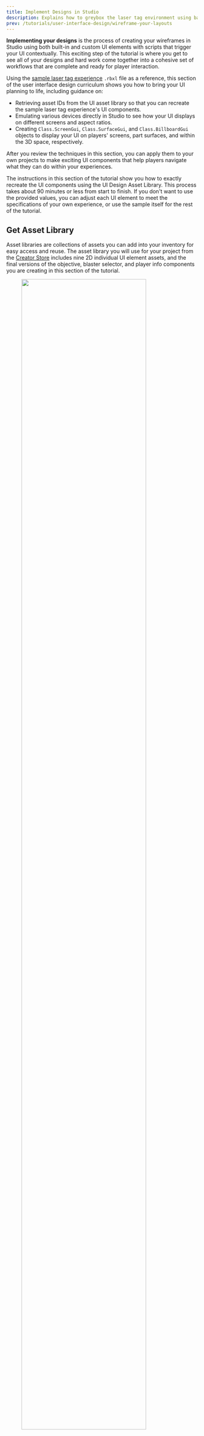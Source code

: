 ```yaml
---
title: Implement Designs in Studio
description: Explains how to greybox the laser tag environment using basic parts.
prev: /tutorials/user-interface-design/wireframe-your-layouts
---
```


**Implementing your designs** is the process of creating your wireframes in Studio using both built-in and custom UI elements with scripts that trigger your UI contextually. This exciting step of the tutorial is where you get to see all of your designs and hard work come together into a cohesive set of workflows that are complete and ready for player interaction.

Using the [sample laser tag experience](https://www.roblox.com/games/14817965191/Laser-Tag-1A) `.rbxl` file as a reference, this section of the user interface design curriculum shows you how to bring your UI planning to life, including guidance on:

- Retrieving asset IDs from the UI asset library so that you can recreate the sample laser tag experience's UI components.
- Emulating various devices directly in Studio to see how your UI displays on different screens and aspect ratios.
- Creating `Class.ScreenGui`, `Class.SurfaceGui`, and `Class.BillboardGui` objects to display your UI on players' screens, part surfaces, and within the 3D space, respectively.

After you review the techniques in this section, you can apply them to your own projects to make exciting UI components that help players navigate what they can do within your experiences.

<Alert severity="info">
   The instructions in this section of the tutorial show you how to exactly recreate the UI components using the UI Design Asset Library. This process takes about 90 minutes or less from start to finish. If you don't want to use the provided values, you can adjust each UI element to meet the specifications of your own experience, or use the sample itself for the rest of the tutorial.
</Alert>

## Get Asset Library

Asset libraries are collections of assets you can add into your inventory for easy access and reuse. The asset library you will use for your project from the [Creator Store](../../production/creator-store.md) includes nine 2D individual UI element assets, and the final versions of the objective, blaster selector, and player info components you are creating in this section of the tutorial.

<Tabs>

  <TabItem key = "1" label="Individual UI Elements">

<GridContainer numColumns="3">
  <figure>
    <img src="../../assets/tutorials/user-interface-design/Section3/MultiBlasterIcon2.jpg" width="88%" />
    <figcaption><b>MultiBlaster Icon</b><br></br>rbxassetid://14309094777</figcaption>
  </figure>
  <figure>
     <img src="../../assets/tutorials/user-interface-design/Section3/SingleBlasterIcon.jpg" />
    <figcaption><b>SingleBlaster Icon</b><br></br>rbxassetid://14309094641</figcaption>
  </figure>
  <figure>
    <img src="../../assets/tutorials/user-interface-design/Section3/Trapezoid.jpg" width="100%" />
    <figcaption><b>Trapezoid</b><br></br>rbxassetid://14304828203</figcaption>
  </figure>
  <figure>
    <img src="../../assets/tutorials/user-interface-design/Section3/PinkTeamIcon.jpg" width="70%" />
    <figcaption><b>Pink Team Icon</b><br></br>rbxassetid://14309678581</figcaption>
  </figure>
  <figure>
    <img src="../../assets/tutorials/user-interface-design/Section3/GreenTeamIcon.jpg" width="70%" />
    <figcaption><b>Green Team Icon</b><br></br>rbxassetid://14309678701</figcaption>
  </figure>
  <figure>
    <img src="../../assets/tutorials/user-interface-design/Section3/Trapezoid-Reverse.jpg" />
    <figcaption><b>Upside Down Trapezoid</b><br></br>rbxassetid://14304827304</figcaption>
  </figure>
  <figure>
    <img src="../../assets/tutorials/user-interface-design/Section3/BlastButtonIcon-Default.jpg" width="70%" />
    <figcaption><b>Blast Button Icon - Default</b><br></br>rbxassetid://18308375067</figcaption>
  </figure>
  <figure>
    <img src="../../assets/tutorials/user-interface-design/Section3/BlastButtonIcon-Pressed.jpg" width="70%" />
    <figcaption><b>Blast Button Icon - Pressed</b><br></br>rbxassetid://18308372597</figcaption>
  </figure>
  <figure>
    <img src="../../assets/tutorials/user-interface-design/Section3/Fade.jpg" />
    <figcaption><b>Fade</b><br></br>rbxassetid://14304826876</figcaption>
  </figure>
  <figure>
    <img src="../../assets/tutorials/user-interface-design/Section3/CrosshairIcon.jpg" width="70%" />
    <figcaption><b>Crosshair Icon</b><br></br>rbxassetid://14400935532</figcaption>
  </figure>
  <figure>
    <img src="../../assets/tutorials/user-interface-design/Section3/HitMarker-Icon.jpg" width="67%" />
    <figcaption><b>Hit Marker Icon</b><br></br>rbxassetid://14401148777</figcaption>
  </figure>
  <figure>
    <img src="../../assets/tutorials/user-interface-design/Section3/Multi-Directional-Fade.jpg" />
    <figcaption><b>Multi-directional Fade</b><br></br>rbxassetid://14304827147</figcaption>
  </figure>
  <figure>
    <img src="../../assets/tutorials/user-interface-design/Section3/Hexagon.jpg" width="70%" />
    <figcaption><b>Hexagon</b><br></br>rbxassetid://14462567943</figcaption>
  </figure>
  <figure>
    <img src="../../assets/tutorials/user-interface-design/Section3/SelectionArrowIcon.jpg" width="72%" />
    <figcaption><b>Selection Arrow Icon</b><br></br>rbxassetid://14309187282</figcaption>
  </figure>
  <figure>
    <img src="../../assets/tutorials/user-interface-design/Section3/Border-Fade.jpg" width="75%" />
    <figcaption><b>Border Fade</b><br></br>rbxassetid://14309518632</figcaption>
  </figure>

</GridContainer>

  </TabItem>
  <TabItem key = "2" label="">
  </TabItem>
</Tabs>

You can add most of the library to your inventory within Studio by clicking the **Add to Inventory** link in the following component. Once assets are within your inventory, you can reuse them in any project on the platform.

<BrowseSampleCard href='https://create.roblox.com/store/asset/18879085966' description='Reference the completed version of the UI designs with these 2D assets.' title='Final Screen UI Components' assetId={18879085966}  />

<br></br>

To get the asset library from your inventory into your experience:

1. In the menu bar, select the **View** tab.
1. In the **Show** section, click **Toolbox**. The **Toolbox** window displays.

   <img src="../../assets/studio/general/View-Tab-Toolbox.png" width="876" />

1. In the **Toolbox** window, click the **Inventory** tab. The **My Models** sort displays.

   <img src="../../assets/studio/toolbox/Inventory-Tab.png" width="360" />

1. Click the dropdown menu, then select the **My Packages** sort.
1. Click the **Final Screen UI Components** tile, then in the **Explorer** window, select **Completed Components**, then drag them into the **StarterGui** service. You can now enable any of the final components to reference their design.

## Emulate Devices

Studio's **Device Emulator** allows you to test how players will see and interact with your UI on various devices. This tool is a vital part of the implementation process because the aspect ratio of your viewport in Studio doesn't necessarily reflect the aspect ratio of the screens players use to access your experience, and it's important that your UI is both legible and accessible on every device.

For example, if you don't test your UI on a range of screen sizes, players with large screens may not be able to read your text or decipher your icons, and players with small screens may not be able to see the 3D space because your UI elements take up too much room on the display.

To emulate your screen to the smallest screen size:

1. In the menu bar, select the **Test** tab.
1. In the **Emulation** section, click **Device**. The viewport changes to reflect the aspect ratio of an average laptop.

   <img src="../../assets/studio/general/Test-Tab-Emulation-Device.png" width="800" alt="Device button indicated in Test tab" />

1. In the resolution dropdown, select **Actual Resolution**. This allows you to see the true resolution of your UI elements on the device you're emulating.

   <img src="../../assets/tutorials/user-interface-design/Section3/ResolutionDropdown.jpg" width="80%" />

1. In the device dropdown, select the device with the smallest screen size that players can use to access your experience. While the best option varies according to the devices your experience supports, the sample laser tag experience test with an iPhone X to verify how the UI looks with limited screen space.

   <img src="../../assets/tutorials/user-interface-design/Section3/DeviceDropdown.jpg" />

## Create ScreenGui Objects

To display UI elements on every player's screen, you can create a `Class.ScreenGui` object in the `Class.StarterGui` service. `Class.ScreenGui` objects are the primary containers for on-screen UI, and the `Class.StarterGui` service copies its contents to each player's `Class.PlayerGui` container as they enter an experience.

You can create multiple `Class.ScreenGui` objects to organize and display groupings of UI elements contextually throughout gameplay. For example, the sample laser tag experience includes five separate `Class.ScreenGui` objects that are initially disabled until players meet different conditions during the main [user flow](wireframe-your-layouts.md#develop-user-flows) of the experience:

- **HUDGui** - Displays key information about the experience's gameplay when players are active in a round, such as the objective and each team's total points.
- **PickABlasterGui** - Displays all blaster choices when players start or rejoin a round.
- **ForceFieldGui** - Displays a hexagonal grid when players are selecting a blaster and while they are temporarily invincible.
- **OutStateGui** - Displays a dark border around the screen when players are tagged out.
- **RoundResultsGui** - Displays a dark overlay on top of the screen with information on which team won the round.

After you create a `Class.ScreenGui` object, you can create and customize its child `Class.GuiObject|GuiObjects` according to each container's purpose. To demonstrate, in the immediate sections that follow, you will learn how to implement UI elements for the [three categories of information](choose-an-art-style.md#identify-your-ui-elements) players need to know to be successful in the sample laser tag experience. **You can adjust any part of the process to meet the specifications of your own experience**.

To create a `Class.ScreenGui` object:

1. In the **Explorer** window, hover over the **StarterGui** service, then click the **&CirclePlus;** icon. A contextual menu displays.

1. Insert a **ScreenGui**.

   <img src="../../assets/studio/explorer/StarterGui-ScreenGui.png" width="320" />

1. Rename the **ScreenGui** according to the context of its child UI elements.
1. Repeat this process for each grouping of UI elements you need to display on every player's screen.

   <img src="../../assets/tutorials/user-interface-design/Section3/ScreenGuiContainers.png" width="320" />

### Objective UI

Following the visual hierarchy best practices from [Wireframe Your Layouts](wireframe-your-layouts.md), this section teaches you how to implement all on-screen UI elements relating to the experience's objective. This grouping of UI elements is near the top of the screen because the objective and each team's points have the most significance on how to win the game.

<figure>
    <img width="90%" img src="../../assets/tutorials/user-interface-design/Section3/ObjectiveUI-Intro.png" />
</figure>

For example, the sample provides an objective UI component that players reference to know what they need to do to be successful in a round. As players tag out enemy team members and earn points, this component keeps track of each team's score against the overall goal within the header's prompt. For a high-level review of all of the client and server scripts that work together to track points, see  [Track Points](../gameplay-scripting/adding-rounds.md#track-points) in the Gameplay Scripting Curriculum.

<figure>
    <img width="90%" img src="../../assets/tutorials/user-interface-design/Section3/Objective-Intro.jpg" />
</figure>

To exactly recreate the objective UI within the sample [Laser Tag](https://www.roblox.com/games/14817965191/Laser-Tag-1A) experience:

1. Create a container for the entire component.
   1. Insert a **Frame** into the **HUDGui** `Class.ScreenGui` object.
      1. In the **Explorer** window, navigate to the **StarterGui** service.
      1. Hover over its child **HUDGui** object, then click the ⊕ icon. A contextual menu displays.
      1. From the contextual menu, insert a **Frame**.

      <img src="../../assets/tutorials/user-interface-design/Section3/Objective-1.jpg" width="80%" />

   1. Select the new **Frame**, then in the **Properties** window,
      1. Set **AnchorPoint** to `0.5, 0` to set the frame's origin point in the top-middle of itself (50% from the left to the right of the frame, and 0% from the top to the bottom of the frame).
      1. Set **BackgroundTransparency** to `1` to make the frame's background completely transparent.
      1. Set **Position** to `{0.5, 0},{0.03, 0}` to set the frame near the top-middle of the screen (50% from the left to the right of the screen, and 3% from the top to the bottom of the screen so there is a little buffer).
      1. Set **Size** to `{0.5, 0},{0.13, 0}` so the frame's elements take up a large portion of the top of the  screen to grab players' attention (50% horizontally, and 13% vertically).
      1. Set **Name** to **Objective**.

      <img src="../../assets/tutorials/user-interface-design/Section3/Objective-1.jpg" width="80%" />

   1. **(Optional)** Insert a **UIAspectRatioConstraint** into **Objective** to ensure the label's aspect ratio remains the same no matter the player's screen size. The sample sets its `Class.UIAspectRatioConstraint.AspectRatio` property to `7`.

1. Create a container for the objective's prompt objects.
   1. Insert a **Frame** into **Objective**.
   1. Select the new **Frame**, then in the **Properties** window,
      1. Set **AnchorPoint** to `0.5, 0` to set the frame's origin point in the top-middle of itself (50% from the left to the right of the frame, and 0% from the top to the bottom of the frame).
      1. Set **BackgroundTransparency** to `1` to make the frame's background completely transparent.
      1. Set **Position** to `{0.5, 0},{0, 0}` to set the frame in the middle of the container (50% from the left to the right of the parent frame, and 0% from the top to the bottom of the parent frame).
      1. Set **Size** to `{1, 0},{0.67, 0}` so the selection UI components take up about more than half of the container from top to bottom (100% horizontally and 67% vertically of the parent frame).
      1. Set **Name** to **ObjectiveDisplay**.

      <img src="../../assets/tutorials/user-interface-design/Section3/Objective-2.jpg" width="80%" />

1. Create the title elements.
   1. Insert an **ImageLabel** into **ObjectiveDisplay**.
   1. Select the **ImageLabel**, then in the **Properties** window,
      1. Set **AnchorPoint** to `0.5, 1` to set the label's origin point in the bottom-middle of itself (50% from the left to the right of the label, and 100% from the top to the bottom of the label).
      1. Set **BackgroundTransparency** to `1` to make the label's background completely transparent.
      1. Set **LayoutOrder** to `-1`.
      1. Set **Position** to `{0.5, 0},{0.34, 0}` to set the label near the top-upper middle of the frame (50% from the left to the right of the parent frame, and 34% from the top to the bottom of the parent frame).
      1. Set **Size** to `{0.46, 0},{0.34, 0}` to widen the prompt area to almost half of the frame (46% horizontally and 34% vertically of the parent frame).
      1. Set **Name** to Header.
      1. Set **Image** to `rbxassetid://14304828123` to display a trapezoid.
      1. Set **ImageTransparency** to `0.15` to make the header semi-transparent.

      <img src="../../assets/tutorials/user-interface-design/Section3/Objective-3B.jpg" width="80%" />

   1. **(Optional)** Insert a **UIAspectRatioConstraint** into the **ImageLabel** to ensure the label's aspect ratio remains the same no matter the player's screen size. The sample sets its `Class.UIAspectRatioConstraint.AspectRatio` property to **13.781**.
   1. Insert a **TextLabel** into **Header** to display a title.
   1. Select the new label, then in the **Properties** window,
      1. Set **AnchorPoint** to `0.5, 0.5` to set the new label's origin point in the middle of itself (50% from the left to the right of the label, and 50% from the top to the bottom of the label).
      1. Set **BackgroundTransparency** to `1` to make the label's background completely transparent.
      1. Set **Position** to `{0.5, 0},{0.5, 0}` to move the label to the middle of its parent label (50% from the left to the right of the parent label, and 50% from the top to the bottom of the parent label).
      1. Set **Size** to `{0.62, 0},{0.55, 0}` to widen the text space to more than half of the parent label (62% horizontally and 55% vertically of the parent label).
      1. Set **Name** to **HeaderTextLabel**.
      1. Set **FontFace** to **Montserrat** to fit the futuristic aesthetic.
      1. Set **Weight** to **Medium** to thicken the font.
      1. Set **Text** to **OBJECTIVE**.
      1. Enable **TextScaled**.

      <img src="../../assets/tutorials/user-interface-design/Section3/Objective-3E.jpg" width="80%" />

1. Create the prompt elements.
   1. Insert an **ImageLabel** into **ObjectiveDisplay**.
   1. Select the **ImageLabel**, then in the **Properties** window,
      1. Set **AnchorPoint** to `0.5, 1` to set the label's origin point in the bottom-middle of itself (50% from the left to the right of the label, and 100% from the top to the bottom of the label).
      1. Set **BackgroundTransparency** to `1` to make the label's background completely transparent.
      1. Set **Position** to `{0.5, 0},{1, 0}` to move the label to the bottom-middle of its parent frame (50% from the left to the right of the parent frame, and 100% from the top to the bottom of the parent frame).
      1. Set **Size** to `{0.89, 0},{0.66, 0}` to widen the text space to almost the full width of the parent frame (89% horizontally and 66% vertically of the parent frame).
      1. Set **Name** to **Body**.
      1. Set **Image** to `rbxassetid://14304827265` to display an upside-down trapezoid.
      1. Set **ImageColor3** to `0, 0, 0` to tint the image black.
      1. Set **ImageTransparency** to `0.3` to make the header semi-transparent.

      <img src="../../assets/tutorials/user-interface-design/Section3/Objective-4B.jpg" width="80%" />

   1. **(Optional)** Insert a **UIAspectRatioConstraint** into the **ImageLabel** to ensure the label's aspect ratio remains the same no matter the player's screen size. The sample sets its `Class.UIAspectRatioConstraint.AspectRatio` property to `13.781`.
   1. Insert a **TextLabel** into **Body** to display a prompt.
   1. Select the new label, then in the **Properties** window,
      1. Set **AnchorPoint** to `0.5, 0.5` to set the new label's origin point in the middle of itself (50% from the left to the right of the label, and 50% from the top to the bottom of the label).
      1. Set **BackgroundTransparency** to `1` to make the label's background completely transparent.
      1. Set **Position** to `{0.5, 0},{0.5, 0}` to move the label to the middle of its parent label (50% from the left to the right of the parent label, and 50% from the top to the bottom of the parent label).
      1. Set **Size** to `{0.85, 0},{0.39, 0}` to widen the text space to more than half of the parent label (85% horizontally and 39% vertically of the parent label).
      1. Set **Name** to **BodyTextLabel**.
      1. Set **FontFace** to **Montserrat** to fit the futuristic aesthetic.
      1. Set **Weight** to **Medium** to thicken the font.
      1. Set **TextColor3** to `255, 255, 255` to make the text white against the dark background.
      1. Set **Text** to **Tag opposing players to score points! First team to %d points wins.**.
      1. Enable **TextScaled**.

      <img src="../../assets/tutorials/user-interface-design/Section3/Objective-4E.jpg" width="80%" />

1. Create a container for the objective's team counters.
   1. Insert a **Frame** into **Objective**.
   1. Select the new **Frame**, then in the **Properties** window,
      1. Set **AnchorPoint** to `0.5, 1` to set the label's origin point in the bottom-middle of itself (50% from the left to the right of the frame, and 100% from the top to the bottom of the frame).
      1. Set **BackgroundTransparency** to `1` to make the frame's background completely transparent.
      1. Set **Position** to `{0.5, 0},{1, 0}` to set the frame in the bottom-middle of the container (50% from the left to the right of the parent frame, and 100% from the top to the bottom of the parent frame).
      1. Set **Size** to `{0.44, 0},{0.27, 0}`  so the selection UI components take up about less than half of the container from left to right (44% horizontally and 27% vertically of the parent frame).
      1. Set **Name** to **TeamPointCounter**.

      <img src="../../assets/tutorials/user-interface-design/Section3/Objective-5.jpg" width="80%" />

1. Create padding for the team counters.
   1. Insert a **UIListLayout** object into the frame from step 5.
   1. Select the **UIListLayout** object, then in the **Properties** window,
      1. Set **Padding** to `0.025, 0` to provide space between the future team counters.
      1. Set **FillDirection** to **Horizontal** so each team counter displays next to each other.
      1. Set **HorizontalAlignment** to **Center** so each team counter aligns to the middle of one another.
1. Create the green team counter elements.
   1. Insert an **ImageLabel** into **TeamPointCounter**.
   1. Select the **ImageLabel**, then in the **Properties** window,
      1. Set **BackgroundTransparency** to `1` to make the label's background completely transparent.
      1. Set **Position** to `{0.5, 0},{1, 0}` to move the label to the bottom-middle of its parent frame (50% from the left to the right of the parent frame, and 100% from the top to the bottom of the parent frame).
      1. Set **Size** to `{0.5, 0},{1, 0}` to widen the label to half width of the parent frame (50% horizontally and 100% vertically of the parent frame).
      1. Set **Name** to **TeamACounter**.
      1. Set **Image** to `rbxassetid://14304826831` to display a directional fade.
      1. Set **ImageColor3** to `88, 218, 171` to tint the image mint green.

      <img src="../../assets/tutorials/user-interface-design/Section3/Objective-7B.jpg" width="80%" />

   1. Configure a custom attribute to track that this label is for the green team.
      1. In the **Properties** window, navigate to the **Attributes** section, then click the plus icon. A pop-up dialog displays.
      1. In the **Name** field, input **teamColor**.
      1. In the **Type** dropdown menu, select **BrickColor**.
      1. Click the **Save** button.
      1. Set the new **teamColor** attribute to **Mint**.
   1. Insert a **TextLabel** into **TeamACounter** to display a prompt.
   1. Select the new label, then in the **Properties** window,
      1. Set **AnchorPoint** to `1, 0.5` to set the new label's origin point in the right-middle of itself (100% from the left to the right of the label, and 50% from the top to the bottom of the label).
      1. Set **BackgroundTransparency** to `1` to make the label's background completely transparent.
      1. Set **Position** to `{0.95, 0},{0.5, 0}` to move the label to the right of its parent label (95% from the left to the right of the parent label, and 50% from the top to the bottom of the parent label).
      1. Set **Size** to `{0.85, 0},{0.39, 0}` to widen the text space to more than half of the parent label (85% horizontally and 39% vertically of the parent label).
      1. Set **FontFace** to **Montserrat** to fit the futuristic aesthetic.
      1. Set **Weight** to **Bold** to thicken the font.
      1. Set **TextColor3** to `255, 255, 255` to make the text white against the dark background.
      1. Set **Text** to **-**.
      1. Enable **TextScaled**.
      1. Set **TextXAlignment** to **Right**.

      <img src="../../assets/tutorials/user-interface-design/Section3/Objective-7E.jpg" width="80%" />

   1. Insert a **UIStroke** object into the **TextLabel**, then in the **Properties** window, set **Color** to `8, 78, 52` to outline the dash with a dark green stroke.

      <img src="../../assets/tutorials/user-interface-design/Section3/Objective-7F.jpg" width="80%" />

1. Create the pink team counter elements.
   1. Duplicate **TeamAICounter** and its children.
   1. Select the duplicate **TeamACounter**, then in the **Properties** window,
      1. Set **Name** to **TeamBCounter**.
      1. Set **Image** to `rbxassetid://14305849451` to display a directional fade in the opposite direction.
      1. Set **ImageColor3** to `255, 170, 255` to tint the image carnation pink.
      1. Set the **teamColor** attribute to **Carnation Pink**.
   1. Select the duplicate **TextLabel** child of **TeamBCounter**, then in the **Properties** window,
      1. Set **AnchorPoint** to `0, 0.5` to set the new label's origin point in the left-middle of itself (0% from the left to the right of the label, and 50% from the top to the bottom of the label).
      1. Set **Position** to `{0.05, 0},{0.5, 0}` to move the label to the left of its parent label (5% from the left to the right of the parent label, and 50% from the top to the bottom of the parent label).
      1. Set **TextXAlignment** to **Left**.
   1. Select the duplicate **UIStroke** child of **TeamBCounter**, then in the **Properties** window, set **Color** to `158, 18, 94` to outline the dash with a dark pink stroke.

      <img src="../../assets/tutorials/user-interface-design/Section3/Objective-8.jpg" width="80%" />

1. Reference the following `Class.ReplicatedStorage` scripts within the sample [Laser Tag](https://www.roblox.com/games/14817965191/Laser-Tag-1A) place file that programmatically update the objective prompt and track team points.

<Tabs>
  <TabItem key = "1" label="HUDGuiSetup">

The following script requires a set of module scripts that work together to set up the main Heads Up Display (HUD), including `setObjective` and `startSyncingTeamPoints`. After a player joins a round and selects their blaster, this script ensures all HUD UI elements display appropriately for the player's state, device, and team status.

``` lua
local Players = game:GetService("Players")

local setPlayerPortrait = require(script.setPlayerPortrait)
local setPlayerName = require(script.setPlayerName)
local startSyncingTeamColor = require(script.startSyncingTeamColor)
local setObjective = require(script.setObjective)
local setupTouchButtonAsync = require(script.setupTouchButtonAsync)
local startSyncingTeamPoints = require(script.startSyncingTeamPoints)
local disableMouseWhileGuiEnabled = require(script.disableMouseWhileGuiEnabled)
local setupHitmarker = require(script.setupHitmarker)

local localPlayer = Players.LocalPlayer
local gui = localPlayer.PlayerGui:WaitForChild("HUDGui")

setPlayerPortrait(gui)
setPlayerName(gui)
startSyncingTeamColor(gui)
setObjective(gui)
startSyncingTeamPoints(gui)
disableMouseWhileGuiEnabled(gui)
setupHitmarker(gui)
setupTouchButtonAsync(gui)
```

  </TabItem>
  <TabItem key = "2" label="setObjective">

After a player selects their blaster, the following `ReplicatedStorage.HUDGuiSetup.setObjective` script requires the **TEAM_SCORE_LIMIT** module script so that it can swap the placeholder string "%d"  in the UI objective's `Class.TextLabel` object. To learn more about this placeholder string, see [Set Objective](../gameplay-scripting/adding-rounds.md#set-objective) in the Gameplay Scripting curriculum.

``` lua
local ReplicatedStorage = game:GetService("ReplicatedStorage")

local TEAM_SCORE_LIMIT = require(ReplicatedStorage.TEAM_SCORE_LIMIT)

local function setObjective(gui: ScreenGui)
	local bodyTextLabel = gui.Objective.ObjectiveDisplay.Body.BodyTextLabel
	bodyTextLabel.Text = bodyTextLabel.Text:format(TEAM_SCORE_LIMIT)
end

return setObjective
```

  </TabItem>
  <TabItem key = "3" label="startSyncingTeamPoints">

As the round begins, the following script stores all points separately under the teamPoints attribute in `Class.Teams` service. As `teamPoints` increments, this module script calls the `startSyncingTeamPoints` function to find the team counter `Class.GuiObject|GuiObjects` within the Objective UI component.

When it locates **TeamACounter** and **TeamBCounter**, it gets their `teamColor` attribute, which correlates with the team spawn zones: TeamACounter displays the green team's points, and TeamBCounter tracks the pink team's points.

The module script then calls its `getTeamFromTeamColor` function to validate that the TeamACounter's **mint** teamColor attribute and the TeamBCounter's **carnation pink** teamColor attribute matches the `Class.Team.Color` properties underneath the `Class.Teams` service. If so, it returns both of the teams.

When this occurs, `startSyncingTeamPoints` sets both team counters' `Class.TextLabel` objects to their corresponding `teamPoints` values, and continues to update them whenever a player scores a point by tagging another player out on the opposite team.

To learn more about how the server knows when a team meets the objective goal and wins the round, see [Track Points](../gameplay-scripting/adding-rounds.md#track-points) in the Gameplay Scripting Curriculum.

``` lua
local ReplicatedStorage = game:GetService("ReplicatedStorage")
local Teams = game:GetService("Teams")

local GuiAttribute = require(ReplicatedStorage.GuiAttribute)

local function getTeamFromTeamColor(teamColor: Color3): Team?
	for _, team in Teams:GetTeams() do
		if team.TeamColor == teamColor then
			return team
		end
	end

	return nil
end

local function startSyncingTeamPoints(gui: ScreenGui)
	for _, teamPointCounter in gui.Objective.TeamPointCounter:GetChildren() do
		if not teamPointCounter:IsA("GuiObject") then
			continue
		end

		local iconTeamColor = teamPointCounter:GetAttribute(GuiAttribute.teamColor)

		local team = getTeamFromTeamColor(iconTeamColor)
		if not team then
			warn(`No team found matching the color {iconTeamColor} to sync team points on {teamPointCounter}`)
			continue
		end

		teamPointCounter.TextLabel.Text = team:GetAttribute(GuiAttribute.teamPoints)

		team:GetAttributeChangedSignal(GuiAttribute.teamPoints):Connect(function()
			teamPointCounter.TextLabel.Text = team:GetAttribute(GuiAttribute.teamPoints)
		end)
	end
end

return startSyncingTeamPoints
```

  </TabItem>
</Tabs>

<Alert severity = 'success'>
Now, after a player selects their blaster, the objective UI displays on the top of their screen, and tracks each team's points.
</Alert>

### Blaster UI

Following the visual hierarchy best practices from [Wireframe Your Layouts](wireframe-your-layouts.md), this section teaches you how to implement all on-screen UI elements relating to the player's blaster. This grouping of UI elements takes up the majority of the screen space near the center of the screen because it acts as the focal point to draw players' attention to the action in 3D space, and it has the most significance for playing the game.

<figure>
    <img width="90%" img src="../../assets/tutorials/user-interface-design/Section3/BlasterUI-Intro.png" />
</figure>

#### Crosshair

A crosshair is a UI element that informs players where they're going to make impact when they blast their weapon. This UI element is a vital gameplay requirement for first-person shooter experiences because players need to be able to accurately aim their blaster and tag out enemy team members.

Like most other experiences in the first-person shooter genre, the sample laser tag experience positions the crosshair in the center of the screen so players have something static to focus on while their avatar moves through the 3D space. In addition to reducing motion sickness, this placement allows the crosshair to be perceptible while also blending into the overall environment.

<figure>
    <img width="90%" img src="../../assets/tutorials/user-interface-design/Section3/Crosshair-2F.png" />
</figure>

To exactly recreate the crosshair within the sample [Laser Tag](https://www.roblox.com/games/14817965191/Laser-Tag-1A) experience:

1. Insert an **ImageLabel** into the **HUDGui** `Class.ScreenGui` object.
   1. In the **Explorer** window, navigate to the **StarterGui** service.
   1. Hover over its child **HUDGui** object, then click the **⊕** icon. A contextual menu displays.
   1. From the contextual menu, insert an **ImageLabel**.

      <img src="../../assets/tutorials/user-interface-design/Section3/Crosshair-1C.png" />

1. Select the new **ImageLabel**, then in the **Properties** window,
   1. Set **Image** to `rbxassetid://14400935446`.
   1. Set **AnchorPoint** to `0.5, 0.5` to set the label's origin point in the middle of the label (50% from the left to the right of the label, and 50% from the top to the bottom of the label).
   1. Set **BackgroundTransparency** to `1` to make the label's background completely transparent.
   1. Set **Name** to **Crosshair**.
   1. Set **Position** to `{0.5,0},{0.5,0}` to set the label in the middle of the screen.
   1. Set **ScaleType** to **Fit** so the image fits within its container and doesn't stretch on various screen sizes.

1. **(Optional)** Insert a **UIAspectRatioConstraint** into **Crosshair** to ensure the label's aspect ratio remains the same no matter the player's screen size. The sample sets its `Class.UIAspectRatioConstraint.AspectRatio` property to **0.895**.

#### Hit Marker

A hit marker is a UI element that only displays when a blast makes impact with another player on the enemy team. Like the crosshair, this UI element is a vital gameplay requirement for first-person shooter experiences because it provides visual feedback of when players are successful in tagging out their opponents.

<figure>
    <img width="90%" img src="../../assets/tutorials/user-interface-design/Section3/Hitmarker-2F.png" />
</figure>

To exactly recreate the hit marker within the sample [Laser Tag](https://www.roblox.com/games/14817965191/Laser-Tag-1A) experience:

1. Insert an **ImageLabel** into the **Crosshair** `Class.ImageLabel` object.
   1. In the **Explorer** window, navigate to the **StarterGui** service.
   1. Hover over its child **Crosshair** object, then click the **⊕** icon. A contextual menu displays.
   1. From the contextual menu, insert an **ImageLabel**.

      <img src="../../assets/tutorials/user-interface-design/Section3/Hitmarker-1C.png" />

1. Select the new **ImageLabel**, then in the **Properties** window,
   1. Set **Image** to `rbxassetid://14401148736` to display the rectangular hit marker icon.
   1. Set **AnchorPoint** to `0.5, 0.5` to set the label's origin point in the middle of the label.
   1. Set **BackgroundTransparency** to `1` to make the label's background completely transparent.
   1. Set **Position** to `{0.5,0},{0.5,0}` to set the label in the middle of the screen.
   1. Set **Name** to **Hitmarker**.
   1. Set **Size** to `{0.6, 0},{0.06, 0}` to reduce the size of the rectangles around the middle of the crosshair.
   1. Set **ImageTransparency** to `1` to make the hit marker completely transparent. The scripts in the following step turn the transparency back to 0 every time a player's blast makes impact with another player on the enemy team.

1. Reference the following `Class.ReplicatedStorage` scripts within the sample [Laser Tag](https://www.roblox.com/games/14817965191/Laser-Tag-1A) place file that programmatically display the hit marker when a blast makes impact with a player on the enemy team.

<Tabs>
  <TabItem key = "1" label="HUDGuiSetup">

The following script requires a set of module scripts that work together to set up the main Heads Up Display (HUD), including `setupHitmarker`. After a player joins a round and selects their blaster, this script ensures all HUD UI elements display appropriately for the player's state, device, and team status.

``` lua
local Players = game:GetService("Players")

local setPlayerPortrait = require(script.setPlayerPortrait)
local setPlayerName = require(script.setPlayerName)
local startSyncingTeamColor = require(script.startSyncingTeamColor)
local setObjective = require(script.setObjective)
local setupTouchButtonAsync = require(script.setupTouchButtonAsync)
local startSyncingTeamPoints = require(script.startSyncingTeamPoints)
local disableMouseWhileGuiEnabled = require(script.disableMouseWhileGuiEnabled)
local setupHitmarker = require(script.setupHitmarker)

local localPlayer = Players.LocalPlayer
local gui = localPlayer.PlayerGui:WaitForChild("HUDGui")

setPlayerPortrait(gui)
setPlayerName(gui)
startSyncingTeamColor(gui)
setObjective(gui)
startSyncingTeamPoints(gui)
disableMouseWhileGuiEnabled(gui)
setupHitmarker(gui)
setupTouchButtonAsync(gui)
```

  </TabItem>
  <TabItem key = "2" label="setupHitmarker">

The following `HUDGuiSetup.setupHitmarker` module script starts by listening for `playerTaggedBindableEvent`, which fires within `renderBlast` if a player is tagged. When it detects that another player is tagged, it creates a `Class.Tween` that eases the hit marker's `Class.ImageLabel.ImageTransparency` property from `1` to `0`. After 0.4 seconds, the module script resets the hit marker's transparency back to `0`, then the process starts again.

``` lua
local ReplicatedStorage = game:GetService("ReplicatedStorage")
local TweenService = game:GetService("TweenService")

local playerTaggedBindableEvent = ReplicatedStorage.Instances.PlayerTaggedBindableEvent

-- How long the hitmarker should be visible for after a blast connects with a target player
local HITMARKER_FLASH_TIME = 0.4
local HITMARKER_TWEEN_INFO =
	TweenInfo.new(HITMARKER_FLASH_TIME, Enum.EasingStyle.Quint, Enum.EasingDirection.Out, 0, true)

local function setupHitmarker(gui: ScreenGui)
	local propertyTable = {
		ImageTransparency = 0,
	}
	local tweenHitmarker = TweenService:Create(gui.Crosshair.Hitmarker, HITMARKER_TWEEN_INFO, propertyTable)

	local function onPlayerTaggedEvent()
		tweenHitmarker:Cancel()
		-- The hitmarker will remain at the transparency value at the time of canceling. Reset it to be invisible.
		gui.Crosshair.Hitmarker.ImageTransparency = 1
		tweenHitmarker:Play()
	end
	playerTaggedBindableEvent.Event:Connect(onPlayerTaggedEvent)
end

return setupHitmarker
```

  </TabItem>
</Tabs>

<Alert severity = 'success'>
Now, whenever a player blasts their blaster and the blast makes impact with another player, the hit marker momentarilly displays.
</Alert>

#### Blaster Selector

A blaster selector is a UI component that players use to select their blaster type before joining or rejoining a round. The sample laser tag experience provides two types of blasters: one that produces several beams with a wide, horizontal spread, and another that produces a single beam. The type of blaster that players select influences their strategy during the round, making this UI component an essential workflow for the overall experience.

The following steps detail how to create several containers for the different UI element groupings, a header with a prompt, the navigation and select buttons, and a blaster button prefab. The scripting logic for the overall component populates different visual characteristics into the blaster button prefab according to `Class.Configuration` instances that represent each blaster type.

This setup allows you to create additional `Class.Configuration` instances for more blaster types that automatically display correctly within the blaster selector without needing to create individual buttons within `StarterGui.PickABlasterGui`.

<figure>
    <img width="90%" img src="../../assets/tutorials/user-interface-design/Section3/BS-Intro.png" />
</figure>

To exactly recreate the blaster selector within the sample [Laser Tag](https://www.roblox.com/games/14817965191/Laser-Tag-1A) experience:

1. Create a container for the entire component.
   1. Insert a **Frame** into the **PickABlaster** `Class.ScreenGui` object.
      1. In the **Explorer** window, navigate to the **StarterGui** service.
      1. Hover over its child **PickABlaster** object, then click the **⊕** icon. A contextual menu displays.
      1. From the contextual menu, insert a **Frame**.

      <img src="../../assets/tutorials/user-interface-design/Section3/BS-1A.png" />

   1. Select the new frame, then in the **Properties** window,
      1. Set **AnchorPoint** to `0.5, 1` to set the frame's origin point in the bottom-middle of itself (50% from the left to the right of the frame, and 100% from the top to the bottom of the frame).
      1. Set **BackgroundTransparency** to `1` to make the frame's background completely transparent.
      1. Set **Position** to `{0.5, 0},{0.9, 0}` to set the frame near the bottom-middle of the screen (50% from the left to the right of the screen, and 92.4% from the top to the bottom of the screen).
      1. Set **Size** to `{0.8, 0},{0.25, 0}` so the blaster selector's UI components take up a large portion of the screen to grab players' attention (80% horizontally, and 25% vertically).
      1. Set **Name** to **Component**.

      <img src="../../assets/tutorials/user-interface-design/Section3/BS-1B.png" width="80%" />

   1. **(Optional)** Insert a **UIAspectRatioConstraint** into **Component** to ensure the frame and its children UI elements' aspect ratio remains the same no matter the player's screen size. The sample sets its `Class.UIAspectRatioConstraint.AspectRatio` property to **5**.

1. Create a container to hold UI element groupings.
   1. Insert a **Frame** into **Component**.
   1. Select the new frame, then in the **Properties** window,
      1. Set **AnchorPoint** to `0.5, 0.5` to set the frames's origin point in the middle of itself (50% from the left to the right of the frame, and 50% from the top to the bottom of the frame).
      1. Set **BackgroundTransparency** to `1` to make the frame's background completely transparent.
      1. Set **Position** to `{0.5, 0},{0.375, 0}` to set the frame near the top-middle of the container (50% from the left to the right of the parent frame, and 37.5% from the top to the bottom of the parent frame).
      1. Set **Size** to `{1, 0},{0.75, 0}` so the selection UI components take up 3/4th of the container (100% horizontally and 75% vertically of the parent frame).
      1. Set **Name** to **SelectionFrame**.

      <img src="../../assets/tutorials/user-interface-design/Section3/BS-2B.png" width="80%" />

1. Create a prompt for the blaster selector.
   1. Insert an **ImageLabel** into **SelectionFrame**.
   1. Select the new label, then in the **Properties** window,
      1. Set **AnchorPoint** to `0.5, 1` to set the label's origin point in the bottom-middle of itself (50% from the left to the right of the label, and 100% from the top to the bottom of the label).
      1. Set **BackgroundTransparency** to `1` to make the label's background completely transparent.
      1. Set **LayoutOrder** to `-1`.
      1. Set **Position** to `{0.5, 0},{0.22, 0}` to set the label near the top-upper middle of the frame (50% from the left to the right of the parent frame, and 22% from the top to the bottom of the parent frame).
      1. Set **Size** to `{0.45, 0},{0.22, 0}` to widen the prompt area to almost half of the frame (45% horizontally and 22% vertically of the parent frame).
      1. Set **Name** to **Header**.
      1. Set **Image** to `rbxassetid://14304828123` to display a trapezoid.
      1. Set **ImageTransparency** to `0.15` to make the header semi-transparent.

      <img src="../../assets/tutorials/user-interface-design/Section3/BS-3B.png" width="80%" />

   1. **(Optional)** Insert a **UIAspectRatioConstraint** into the label to ensure the label's aspect ratio remains the same no matter the player's screen size. The sample sets its `Class.UIAspectRatioConstraint.AspectRatio` property to `13.78`.
   1. Insert a **TextLabel** into **Header** to display a prompt.
   1. Select the new label, then in the **Properties** window,
      1. Set **AnchorPoint** to `0.5, 0.5` to set the new label's origin point in the middle of itself (50% from the left to the right of the label, and 50% from the top to the bottom of the label).
      1. Set **BackgroundTransparency** to `1` to make the label's background completely transparent.
      1. Set **Position** to `{0.5, 0},{0.5, 0}` to move the label to the middle of its parent label (50% from the left to the right of the parent label, and 50% from the top to the bottom of the parent label).
      1. Set **Size** to `{0.6, 0},{0.55, 0}` to widen the text space to more than half of the parent label (60% horizontally and 55% vertically of the parent label).
      1. Set **Name** to **HeaderTextLabel**.
      1. Set **FontFace** to **Montserrat** to fit the futuristic aesthetic.
      1. Set **Weight** to **Medium** to thicken the font.
      1. Set **Text** to **PICK A BLASTER**.
      1. Enable **TextScaled**.

      <img src="../../assets/tutorials/user-interface-design/Section3/BS-3E.png" width="80%" />

1. Create the container for your blaster button container and selection arrows.
   1. Insert an **ImageLabel** into **SelectionFrame**.
   1. Select the new label, then in the **Properties** window,
      1. Remove the default **Image** value.
      1. Set **AnchorPoint** to `0.5, 1` to set the label's origin point in the bottom-middle of itself (50% from the left to the right of the label, and 100% from the top to the bottom of the label).
      1. Set **BackgroundColor** to `0, 0, 0` to make the label black.
      1. Set **BackgroundTransparency** to `0.3` to reduce the opacity of the label by 30%, and match all black UI elements in the experience.
      1. Set **Position** to `{0.5, 0},{1, 0}` to set the label to the bottom-middle of the frame (50% from the left to the right of the parent frame, and 100% from the top to the bottom of the parent frame).
      1. Set **Size** to `{1, 0},{0.77, 0}` to widen the label area to the space below the prompt (100% horizontally and 77% vertically of the parent frame).

      <img src="../../assets/tutorials/user-interface-design/Section3/BS-4B.png" width="80%" />

   1. Round the corners of the container.
      1. Insert a **UICorner** object into the label.
      1. Select the new corner object, then in the **Properties** window, set **CornerRadius** to `0.075, 0` to round the corners.

      <img src="../../assets/tutorials/user-interface-design/Section3/BS-4C.png" width="80%" />

1. Create the container for your blaster buttons.
   1. Insert a **Frame** into the label from step 4.
   1. Select the new frame, then in the **Properties** window,
      1. Set **AnchorPoint** to `0.5, 0.5` to set the new frame's origin point in the middle of itself (50% from the left to the right of the frame, and 50% from the top to the bottom of the frame).
      1. Set **BackgroundTransparency** to `1` to make the frame's background completely transparent.
      1. Set **Position** to `{0.5, 0},{0.5, 0}` to set the frame in the middle of its parent label (50% from the left to the right of the parent frame, and 50% from the top to the bottom of the parent frame).
      1. Set **Size** to `{0.85, 0},{0.77, 0}` to widen the frame area to most of the label (85% horizontally and 77% vertically of the parent label).
      1. Set **Name** to **Container**.

      <img src="../../assets/tutorials/user-interface-design/Section3/BS-5E.png" width="80%" />

1. Create padding for all future blaster buttons.
   1. Insert a **UIListLayout** object into the frame from step 5.
   1. Select the new layout object, then in the **Properties** window,
      1. Set **Padding** to `0.035, 0` to provide space between all future buttons.
      1. Set **FillDirection** to **Horizontal** so each button displays next to each other.
      1. Set both **HorizontalAlignment** and **VerticalAlignment** to **Center** so each button aligns to the middle of one another.

1. Create the left navigation button.
   1. Insert an **ImageButton** object into the **ImageLabel** from step 4.
   1. Select the new button, then in the **Properties** window,
      1. Remove the default **Image** value.
      1. Set **AnchorPoint** to `0, 0.5` to set the new button's origin point in the left-middle of itself (0% from the left to the right of the button, and 50% from the top to the bottom of the button).
      1. Set **BackgroundTransparency** to `0.15` to provide visual feedback on hover that the button is selectable.
      1. Set **Position** to `{0.02, 0},{0.5, 0}` to provide padding to the left of the button from its parent container (2% from the left to the right of the parent label, and 50% from the top to the bottom of the parent label).
      1. Set **Size** to `{0.04, 0},{0.33, 0}` to make the selection button much smaller than the blaster buttons (4% horizontally and 33% vertically of the parent frame).
      1. Set **Name** to **NavigationButtonLeft**.

      <img src="../../assets/tutorials/user-interface-design/Section3/BS-7B.png" width="80%" />

   1. Round the corners of the button.
      1. Insert a **UICorner** object into the button.
      1. Select the new corner object, then in the **Properties** window, set **CornerRadius** to `0.1, 0` to round the corners.

      <img src="../../assets/tutorials/user-interface-design/Section3/BS-7C.png" width="80%" />

   1. Insert an **ImageLabel** object into the button.
   1. Select the new label, then in the **Properties** window,
      1. Set **AnchorPoint** to `0.5, 0.5` to set the new label's origin point in the middle of itself (50% from the left to the right of the label, and 50% from the top to the bottom of the label).
      1. Set **Position** to `{0.45, 0},{0.5, 0}` to set the label near the middle of its parent button (45% from the left to the right of the parent button, and 50% from the top to the bottom of the parent button). This value isn't in the middle because an arrow doesn't _visually_ look like it's in the middle of the button at `{0.5, 0},{0.5, 0}`.
      1. Set **Size** to `{0.8, 0},{0.8, 0}` to widen the label area to space below the prompt  (80% horizontally and 80% vertically of the parent frame).
      1. Set **BackgroundTransparency** to `1` to make the image's background completely transparent.
      1. Set **Image** to `rbxassetid://14309187238`.
      1. Set **ScaleType** to **Fit**.

      <img src="../../assets/tutorials/user-interface-design/Section3/BS-7E.png" width="80%" />

1. Create the right navigation button.
   1. Duplicate **NavigationButtonLeft**.
   1. Select the duplicate button, then in the **Properties** window,
      1. Set **AnchorPoint** to `1, 0.5` to set the new button's origin point in the right-middle of itself (100% from the left to the right of the button, and 50% from the top to the bottom of the button).
      1. Set **Position** to `{0.98, 0},{0.5, 0}` to provide padding to the right of the button from its parent container (98% from the left to the right of the parent label, and 50% from the top to the bottom of the parent label).
      1. Set **Name** to **NavigationButtonRight**.
   1. Select its **ImageLabel** child object.
      1. Set **Rotation** to `180` to flip the image.
      1. Set **Position** to `{0.55, 0},{0.5, 0}` to set the label near the middle of its parent button (55% from the left to the right of the parent button, and 50% from the top to the bottom of the parent button). This value isn't in the middle because an arrow doesn't _visually_ look like it's in the middle of the button at `{0.5, 0},{0.5, 0}`.

      <img src="../../assets/tutorials/user-interface-design/Section3/BS-8C.png" width="80%" />

1. Create the **SELECT** button.
   1. Insert an **ImageButton** into **Component**. Notice how this process keeps the select button separate from **SelectionFrame** so that you can add padding between the main part of the component from the select button.
   1. Select the new button, then in the **Properties** window,
      1. Remove the default **Image** value.
      1. Set **AnchorPoint** to `0.5, 1` to set the new button's origin point in the bottom-middle of itself (50% from the left to the right of the button, and 100% from the top to the bottom of the button).
      1. Set **BackgroundTransparency** to `0.15` to provide visual feedback on hover that the button is selectable.
      1. Set **Position** to `{0.5, 0},{0.99, 0}` to set the button near the bottom middle of its container (50% from the left to the right of the parent frame, and 99% from the top to the bottom of the parent frame).
      1. Set **Size** to `{0.17, 0},{0.18, 0}` to length the button underneath the blaster buttons (17% horizontally and 18% vertically of the parent frame).
      1. Set **Name** to **SelectButton**.

      <img src="../../assets/tutorials/user-interface-design/Section3/BS-9B.png" width="80%" />

   1. Round the corners of the button.
      1. Insert a **UICorner** object into the button.
      1. Select the new corner object, then in the **Properties** window, set **CornerRadius** to `0.2, 0` to round the corners.

      <img src="../../assets/tutorials/user-interface-design/Section3/BS-9C.png" width="80%" />

   1. Insert a **TextLabel** object into the button so you can display a call to action.
   1. Select the new label, then in the **Properties** window,
      1. Set **AnchorPoint** to `0.5, 0.5` to set the new label's origin point in the middle of itself (50% from the left to the right of the label, and 50% from the top to the bottom of the label).
      1. Set **BackgroundTransparency** to `1` to make the label's background completely transparent.
      1. Set **Position** to `{0.5, 0},{0.5, 0}` to move the label to the middle of the button (50% from the left to the right of the parent button, and 50% from the top to the bottom of the parent button).
      1. Set **Size** to `{0.9, 0},{0.55, 0}` to widen the text space to almost all of the width of the parent label (90% horizontally and 55% vertically of the parent label).
      1. Set **Name** to **SelectTextLabel**.
      1. Set **FontFace** to **Montserrat** to fit the futuristic aesthetic.
      1. Set **Weight** to **Medium** to thicken the font.
      1. Set **Text** to **SELECT**.
      1. Enable **TextScaled**.

      <img src="../../assets/tutorials/user-interface-design/Section3/BS-9E.png" width="80%" />

1. Create a blaster button prefab.
   1. In the **ReplicatedStorage** service, create a folder structure to organize your UI objects. The sample uses an **Instances** folder with a child **Guis** folder.
   1. Insert an **ImageButton** object into the **Guis** folder.
   1. Select the new button, then in the **Properties** window,
      1. Remove the default **Image** value.
      1. Set **AnchorPoint** to `0.5, 0.5` to set the new button's origin point in the middle of itself (50% from the left to the right of the button, and 50% from the top to the bottom of the button).
      1. Set **BackgroundTransparency** to `0.65` to provide visual feedback that the button isn't in focus. Scripts in step 12 provide programmatic visual feedback when the button is in focus.
      1. Set **LayoutOrder** to `2`.
      1. Set **Name** to **BlasterButtonPrefab**.
      1. Set **Size** to `{0.8, 0},{0.8, 0}`.
      1. Set **ImageTransparency** to `1` to make the image completely transparent.
   1. Insert a **UIAspectRatioConstraint** into **BlasterButtonPrefab** to ensure the button's aspect ratio remains the same within the component no matter the player's screen size.
   1. Round the corners of the button.
      1. Insert a **UICorner** object into **BlasterButtonPrefab**.
      1. Select the **UICorner**, then in the **Properties** window, set **CornerRadius** to `0.05, 0` to round the corners.
   1. Insert an **ImageLabel** into **BlasterButtonPrefab**.
   1. Select the new label, then in the **Properties** window,
      1. Remove the default **Image** value.
      1. Set **AnchorPoint** to `0.5, 0.5` to set the new label's origin point in the middle of itself (50% from the left to the right of the label, and 50% from the top to the bottom of the label).
      1. Set **BackgroundTransparency** to `1` to make the label's background completely transparent.
      1. Set **Position** to `{0.52, 0},{0.497, 0}` to set the label near the middle of its parent button (52% from the left to the right of the parent button, and 49.7% from the top to the bottom of the parent button). This value isn't in the middle because the blaster doesn't _visually_ look like it's in the middle of the button at `{0.5, 0},{0.5, 0}`.
      1. Set **Size** to `{1.20, 0},{0.9, 0}` to widen the label area outside of the button (120% horizontally and 90% vertically of the parent button).
      1. Set **ScaleType** to **Fit**.

1. Reference the following `Class.ReplicatedStorage` scripts within the sample [Laser Tag](https://www.roblox.com/games/14817965191/Laser-Tag-1A) place file that programmatically display buttons for each blaster, scale the buttons when a player selects a button that isn't in focus, and attach a player's blaster selection to their avatar.

<Tabs>
  <TabItem key = "1" label="PickABlasterGuiController">

The following script requires a set of scripts that work together to create the blaster selector. When a player joins the experience or respawns back into a round after their health reaches zero, this script activates all of the blaster selector's UI elements until the player makes their selection.

``` lua
local Players = game:GetService("Players")
local ReplicatedStorage = game:GetService("ReplicatedStorage")

local GuiAttribute = require(ReplicatedStorage.GuiAttribute)
local setupBlasterButtons = require(script.setupBlasterButtons)
local connectResetSelectionOnEnabled = require(script.connectResetSelectionOnEnabled)

local localPlayer = Players.LocalPlayer
local gui = localPlayer.PlayerGui:WaitForChild("PickABlasterGui")

setupBlasterButtons(gui)
connectResetSelectionOnEnabled(gui)
gui:SetAttribute(GuiAttribute.selectedIndex, 1)
```

  </TabItem>
  <TabItem key = "2" label="setupBlasterButtons">

The following `PickABlasterGuiController.setupBlasterButtons` module script requires a set of scripts that generate the blaster buttons, navigation buttons, and select button. It starts by referencing `ReplicatedStorage.LaserBlastersFolder` to see how many blaster buttons it needs to generate within the blaster button container. This folder contains two `Class.Configuration` instances:

- **SingleBlaster** - Produces a single beam that inflicts 10 points of damage.
- **MultiBlaster** - Produces several beams with a wide, horizontal spread that each inflict 15 points of damage.

Each  `Class.Configuration` instance includes properties and attributes that determine the blaster's behavior within a round, and its visual representation within the blaster selector.

<GridContainer numColumns="2">
  <figure>
    <img width="100%" img src="../../assets/tutorials/user-interface-design/Section3/SingleBlasterConfiguration.png" />
    <figcaption>SingleBlaster Configuration</figcaption>
  </figure>
  <figure>
    <img width="100%" img src="../../assets/tutorials/user-interface-design/Section3/MultiBlasterConfiguration.png" />
    <figcaption>MultiBlaster Configuration</figcaption>
  </figure>
</GridContainer>

For example, the module script uses the following information to populate an individual blaster button prefab with unique visual characteristics for each `Class.Configuration` instance within the folder:

- `name` - The name of the `Class.Configuration` instance.
- `IconID` - The image that displays in the button prefab to communicate its respective blaster type.
- `iconLayoutOrder` - The left-to-right order buttons display in the blaster selector.

When a player is in the process of selecting a blaster, `guid:GetAttributeChangedSignal()` listens for when the `selectedIndex` attribute changes. When this attribute changes, the blaster buttons update according to the new `selectedIndex` value. You can learn more about the `selectedIndex` attribute in the `ReplicatedStorage.UpdateSelectedIndex`.

``` lua
local ReplicatedStorage = game:GetService("ReplicatedStorage")

local setupSelectButton = require(script.setupSelectButton)
local setupNavButtons = require(script.setupNavButtons)
local updateSelectedIndex = require(script.updateSelectedIndex)
local GuiAttribute = require(ReplicatedStorage.GuiAttribute)

local laserBlastersFolder = ReplicatedStorage.Instances.LaserBlastersFolder
local blasterButtonPrefab = ReplicatedStorage.Instances.Guis.BlasterButtonPrefab

local function setupBlasterButtons(gui: ScreenGui)
	local frame = gui.Frame.SelectionFrame.Frame
	local blasterButtonContainer = frame.Container
	local blasterButtons = {}

	local function createBlasterButton(blasterConfiguration: Configuration)
		local index = blasterConfiguration:GetAttribute("iconLayoutOrder")

		local blasterButton = blasterButtonPrefab:Clone()
		-- Name the blaster button the same as the blaster, so we can read the name
		-- of the button later to get the associated blaster type
		blasterButton.Name = blasterConfiguration.Name
		blasterButton.ImageLabel.Image = blasterConfiguration:GetAttribute("iconId")
		blasterButton.LayoutOrder = index
		blasterButton.Parent = blasterButtonContainer

		blasterButton.Activated:Connect(function()
			gui:SetAttribute(GuiAttribute.selectedIndex, index)
		end)

		table.insert(blasterButtons, index, blasterButton)
	end

	for _, blaster in laserBlastersFolder:GetChildren() do
		createBlasterButton(blaster)
	end

	-- Setup other buttons that depend on the generated blasterButtons
	setupSelectButton(gui, blasterButtons)
	setupNavButtons(gui, blasterButtons)

	-- Change blaster buttons appearance when they are selected or deselected
	gui:GetAttributeChangedSignal(GuiAttribute.selectedIndex):Connect(function()
		local newIndex = gui:GetAttribute(GuiAttribute.selectedIndex)
		updateSelectedIndex(newIndex, blasterButtons)
	end)
end

return setupBlasterButtons
```

  </TabItem>
  <TabItem key = "3" label="updateSelectedIndex">

When a player selects a blaster button with a different `selectedIndex` value from their previous selection, the following `PickABlasterGuiController.setupBlasterButtons.updateSelectedIndex` module script updates the scale and transparency of both the previously selected blaster button and the newly selected blaster button.

To start, it defines a value for both selected and unselected buttons. When a player selects another button from the one that is currently in focus, the new selection becomes larger and more opaque than others within the blaster selector, and the previously selected button becomes the size of the button prefab and more translucent. The module script then updates the `newIndex` value, which also updates the `selectedIndex` attribute on the `PickABlasterGui`.

``` lua
local ReplicatedStorage = game:GetService("ReplicatedStorage")

local blasterButtonPrefab = ReplicatedStorage.Instances.Guis.BlasterButtonPrefab

local prevIndex = nil

-- Size and BackgroundTransparency values for a selected and unselected button
local ImageButtonProperties = {
	Selected = {
		Size = UDim2.fromScale(1, 1),
		BackgroundTransparency = 0.1,
	},
	Unselected = {
		Size = blasterButtonPrefab.Size,
		BackgroundTransparency = blasterButtonPrefab.BackgroundTransparency,
	},
}

local function updateSelectedIndex(newIndex: number, blasterButtons: { ImageButton })
	local selectedProperties = ImageButtonProperties.Selected
	local selectedButton = blasterButtons[newIndex]
	selectedButton.Size = selectedProperties.Size
	selectedButton.BackgroundTransparency = selectedProperties.BackgroundTransparency

	local unselectedProperties = ImageButtonProperties.Unselected
	local deselectedButton = blasterButtons[prevIndex]
	if deselectedButton then
		deselectedButton.Size = unselectedProperties.Size
		deselectedButton.BackgroundTransparency = unselectedProperties.BackgroundTransparency
	end

	prevIndex = newIndex
end

return updateSelectedIndex
```

  </TabItem>
  <TabItem key = "4" label="setupSelectButton">

The following `PickABlasterGuiController.setupBlasterButtons.setupSelectButton` module script confirms the player's blaster selection with the server. To demonstrate, when a player presses the select button, this script gets the `blasterName` of the `selectedIndex`value. It then sends this info to the server so that it can equip the correct blaster type to their avatar.

For more information on what the server does with this information to equip the correct blaster type to the player, see [Add New Players](../gameplay-scripting/spawn-respawn.md#add-new-players) from the Gameplay Scripting curriculum.

``` lua
local ReplicatedStorage = game:GetService("ReplicatedStorage")

local GuiAttribute = require(ReplicatedStorage.GuiAttribute)
local blasterSelectedEvent = ReplicatedStorage.Instances.BlasterSelectedEvent

local function setupSelectButton(gui: ScreenGui, blasterButtons: { ImageButton })
	gui.Frame.SelectButton.Activated:Connect(function()
		-- During button generation, we set the name of the button to correspond to its associated blaster type
		local blasterName = blasterButtons[gui:GetAttribute(GuiAttribute.selectedIndex)].Name
		blasterSelectedEvent:FireServer(blasterName)
	end)
end

return setupSelectButton
```

  </TabItem>
  <TabItem key = "5" label="setupNavButtons">

The following `PickABlasterGuiController.setupBlasterButtons.setupNavButtons` module script listens for activations of the left and right navigation buttons. When a player presses the left navigation button, it subtracts `1` from the `selectedIndex` attribute, meaning that the new `selectedIndex` value becomes the blaster button to the left of the previous `selectedIndex` value. Similarly, when a player presses the right navigation button, it adds `1` to the `selectedIndex` attribute, meaning that the new `selectedIndex` value becomes the blaster button to the right of the previous `selectedIndex` value.

``` lua
local ReplicatedStorage = game:GetService("ReplicatedStorage")

local GuiAttribute = require(ReplicatedStorage.GuiAttribute)

local function setupNavButtons(gui: ScreenGui, blasterButtons: { ImageButton })
	local frame = gui.Frame.SelectionFrame.Frame
	local navigationButtonLeft = frame.NavigationButtonLeft
	local navigationButtonRight = frame.NavigationButtonRight

	navigationButtonLeft.Activated:Connect(function()
		local currentIndex = gui:GetAttribute(GuiAttribute.selectedIndex)
		local newIndex = math.clamp(currentIndex - 1, 1, #blasterButtons)
		gui:SetAttribute(GuiAttribute.selectedIndex, newIndex)
	end)

	navigationButtonRight.Activated:Connect(function()
		local currentIndex = gui:GetAttribute(GuiAttribute.selectedIndex)
		local newIndex = math.clamp(currentIndex + 1, 1, #blasterButtons)
		gui:SetAttribute(GuiAttribute.selectedIndex, newIndex)
	end)
end

return setupNavButtons
```

  </TabItem>
</Tabs>

<Alert severity = 'success'>
Now, whenever a player joins the experience or respawns back into a round after their health reaches zero, the blaster selector UI displays, they can make a selection, and each button functions as expected.
</Alert>

#### Blast Button

A blast button is a UI component that players use to blast their blaster if they are accessing the experience through a mobile or tablet device. The sample laser tag experience uses a blaster button with an icon that depicts both a crosshair and a blast to communicate the button's function without text.

<figure>
    <img width="90%" img src="../../assets/tutorials/user-interface-design/Section3/BlasterButton-Intro.jpg" />
</figure>

To exactly recreate the blast button within the sample [Laser Tag](https://www.roblox.com/games/14817965191/Laser-Tag-1A) experience:

1. Insert an **ImageButton** into the **HUDGui** `Class.ScreenGui` object.
   1. In the **Explorer** window, navigate to the **StarterGui** service.
   1. Hover over its child **HUDGui** object, then click the **⊕** icon. A contextual menu displays.
   1. From the contextual menu, insert an **ImageButton**.

      <img src="../../assets/tutorials/user-interface-design/Section3/BlasterButton-1C.png" />

1. In the viewport, move the button to where a player's thumb naturally rests so you can get a visual sense of what the button will look like on a player's device, then in the **Properties** window,
   1. Set **Image** to `rbxassetid://18308375035` to display the blast button icon.
   1. Set **PressedImage** to `rbxassetid://18308372558` to display an inverted version of the blast button icon when a player presses the button.
   1. Set **BackgroundTransparency** to `1` to make the label's background completely transparent.
   1. Set **Name** to **BlastButton**.
   1. Set **ScaleType** to **Fit** so the image fits within its container and doesn't stretch on various screen sizes.
   1. Set **ImageTransparency** to `0.3` to reduce the opacity of the label so that it matches all black UI elements in the experience.
1. Insert a **UIAspectRatioConstraint** into **BlastButton** to ensure the button's aspect ratio remains the same no matter the player's screen size.
1. Reference the following `Class.ReplicatedStorage` scripts within the sample [Laser Tag](https://www.roblox.com/games/14817965191/Laser-Tag-1A) place file that programmatically display the blaster button when a player is using touch input on a device that accepts touch controls.

<Tabs>
  <TabItem key = "1" label="HUDGuiSetup">

The following script requires a set of module scripts that work together to set up the main Heads Up Display (HUD), including `setupTouchButtonAsync`. After a player joins a round and selects their blaster, this script ensures all HUD UI elements display appropriately for the player's state, device, and team status.

``` lua
local Players = game:GetService("Players")

local setPlayerPortrait = require(script.setPlayerPortrait)
local setPlayerName = require(script.setPlayerName)
local startSyncingTeamColor = require(script.startSyncingTeamColor)
local setObjective = require(script.setObjective)
local setupTouchButtonAsync = require(script.setupTouchButtonAsync)
local startSyncingTeamPoints = require(script.startSyncingTeamPoints)
local disableMouseWhileGuiEnabled = require(script.disableMouseWhileGuiEnabled)
local setupHitmarker = require(script.setupHitmarker)

local localPlayer = Players.LocalPlayer
local gui = localPlayer.PlayerGui:WaitForChild("HUDGui")

setPlayerPortrait(gui)
setPlayerName(gui)
startSyncingTeamColor(gui)
setObjective(gui)
startSyncingTeamPoints(gui)
disableMouseWhileGuiEnabled(gui)
setupHitmarker(gui)
setupTouchButtonAsync(gui)
```

  </TabItem>
  <TabItem key = "2" label="setupTouchButtonAsync">

The following `HUDGuiSetup.setupTouchButtonAsync` module script positions and scales the blaster button near the jump button if the player is accessing the experience with a device that supports touch controls, **and** they are using touch input.

It starts by using `Class.UserInputService.TouchEnabled` to check if the player is on a device that supports touch controls. If they are, the script waits for Roblox's core scripts to add the `TouchGui` jump button, then scales and positions `StarterGui.HUDGui.BlastButton` relative to the jump button. Specifically, it scales the blaster button to half of the jump button's size, and offsets the blaster button to the upper right of the jump button's position.

This technique is useful because the engine dynamically changes the size and position of its core UI according to the player's device, and the blaster button takes advantage of this preexisting logic so it can also automatically be in the correct relative size and position on any device.

To finish, the script checks the player's last input type to verify if they are using a device that supports touch controls but **aren't** using touch input, such as using a gamepad alongside a tablet. If so, the button becomes invisible.

``` lua
local Players = game:GetService("Players")
local UserInputService = game:GetService("UserInputService")

local localPlayer = Players.LocalPlayer

local TOUCH_BUTTON_SIZE_RATIO_TO_JUMP_BUTTON = 0.75

local function setupTouchButtonAsync(gui: ScreenGui)
	local blastButton = gui.BlastButton

	-- TouchEnabled only needs to be read once. If this device doesn't support touch input,
	-- then we don't need to do anything.
	if not UserInputService.TouchEnabled then
		return
	end

	-- Since touch is supported, set up the a touch button for firing the blaster.
	-- Base the size and position of our blast button off of the default jump button, which can differ by device

	-- Wait for Roblox core scripts to add the default JumpButton
	local jumpButton =
		localPlayer.PlayerGui:WaitForChild("TouchGui"):WaitForChild("TouchControlFrame"):WaitForChild("JumpButton")

	local function updateTouchButtonSizeAndPosition()
		local scaledTouchButtonSize = UDim2.fromOffset(
			jumpButton.AbsoluteSize.X * TOUCH_BUTTON_SIZE_RATIO_TO_JUMP_BUTTON,
			jumpButton.AbsoluteSize.Y * TOUCH_BUTTON_SIZE_RATIO_TO_JUMP_BUTTON
		)

		blastButton.Size = scaledTouchButtonSize
		blastButton.Position = jumpButton.Position + UDim2.fromOffset(jumpButton.AbsoluteSize.X, 0)
	end
	jumpButton:GetPropertyChangedSignal("AbsoluteSize"):Connect(updateTouchButtonSizeAndPosition)
	jumpButton:GetPropertyChangedSignal("AbsolutePosition"):Connect(updateTouchButtonSizeAndPosition)
	updateTouchButtonSizeAndPosition()

	-- Only show the touch button when user is using touch input
	local function updateTouchVisibility()
		local lastInputType = UserInputService:GetLastInputType()
		local isTouchInput = lastInputType == Enum.UserInputType.Touch
		blastButton.Visible = isTouchInput
	end
	UserInputService.LastInputTypeChanged:Connect(updateTouchVisibility)
	updateTouchVisibility()
end

return setupTouchButtonAsync
```

  </TabItem>
  <TabItem key = "3" label="UserInputHandler">

The following `ReplicatedStorage.UserInputHandler` client script connects the blast functionality with user input. If the player is using touch controls and the blaster button is enabled on their device, the script listens for touch activation on the blaster button, then activates `attemptBlastClient`. For more information on `attemptBlastClient`and blaster behavior, see [Check Whether the Player Can Blast](../gameplay-scripting/implementing-blasters.md#check-whether-the-player-can-blast) from the Gameplay Scripting curriculum.

``` lua
local ContextActionService = game:GetService("ContextActionService")
local Players = game:GetService("Players")
local ReplicatedStorage = game:GetService("ReplicatedStorage")

local attemptBlastClient = require(ReplicatedStorage.Blaster.attemptBlastClient)

local function onBlasterActivated(_actionName: string, inputState: Enum.UserInputState, _inputObject: InputObject)
	if inputState == Enum.UserInputState.Begin then
		attemptBlastClient()
	end
end

-- Listen for activation input
-- An 'actionName' is irrelevant as we never unbind the action
ContextActionService:BindAction("_", onBlasterActivated, false, Enum.UserInputType.MouseButton1, Enum.KeyCode.ButtonR2)

-- Listen for touch activation on the HUD blast button
local HUDGui = Players.LocalPlayer.PlayerGui:WaitForChild("HUDGui")
local blastButton = HUDGui.BlastButton
blastButton.MouseButton1Down:Connect(attemptBlastClient)
```

  </TabItem>
</Tabs>

<Alert severity = 'success'>
Now, when a player joins the experience and uses touch input on a device that accepts touch controls, the blaster button displays to the top-right of the jump button.
</Alert>

### Player UI

Following the visual hierarchy best practices from [Wireframe Your Layouts](wireframe-your-layouts.md), this section teaches you how to implement all on-screen UI elements relating to the state of the player. This grouping of UI elements is near the sides of the screen because players can comprehend this peripheral information without diverting their attention from the gameplay.

<figure>
    <img width="90%" img src="../../assets/tutorials/user-interface-design/Section3/PlayerUI-Intro.png" />
</figure>

#### Player Indicator

A player indicator is a UI component that players reference to quickly decipher what team they belong to as soon as they spawn into their team's spawn zone. The sample laser tag experience provides two versions of the player indicator depending on if the player is on the **green** or **pink** team.

<GridContainer numColumns="2">
  <figure>
    <img src="../../assets/tutorials/gameplay-scripting/Creating-Teams/Green-Team.jpg" width="100%"/>
    <figcaption>Green Team</figcaption>
  </figure>
  <figure>
    <img src="../../assets/tutorials/gameplay-scripting/Creating-Teams/Pink-Team.jpg" width="100%"/>
    <figcaption>Pink Team</figcaption>
  </figure>
</GridContainer>

Following the guidance from [Select a Color Theme](choose-an-art-style.md#select-a-color-theme), both versions of the player indicator combine the team color with a unique, simple icon with minimal detail so that they remain legible on small screens. Providing two forms of visual feedback is important because it helps to keep the design accessible for players with colorblindness.

<figure>
    <img width="90%" img src="../../assets/tutorials/user-interface-design/Section3/PI-Intro.jpg" />
</figure>

To exactly recreate the player indicator component within the sample [Laser Tag](https://www.roblox.com/games/14817965191/Laser-Tag-1A) experience:

1. Insert a **Frame** into the **HUDGui** `Class.ScreenGui` object.
   1. In the **Explorer** window, navigate to the **StarterGui** service.
   1. Hover over its child **HUDGui** object, then click the ⊕ icon. A contextual menu displays.
   1. From the contextual menu, insert a **Frame**.
1. Select the new **Frame**, then in the **Properties** window,
   1. Set **AnchorPoint** to `0, 1` to set the frame's origin point in the bottom-middle of itself (0% from the left to the right of the frame, and 100% from the top to the bottom of the frame).
   1. Set **BackgroundTransparency** to `1` to make the label's background completely transparent.
   1. Set **Name** to **PlayerDisplay**.
   1. Set **Position** to `{0.02, 0},{0.97, 0}` to set the frame near the bottom-left of the screen.
   1. Set **Size** to `{0.23, 0},{0.08, 0}` to both shorten and widen the frame.
   1. Enable **ClipsDescendants** to trim child GuiObjects that extend beyond the frame.

      <img src="../../assets/tutorials/user-interface-design/Section3/PI-2.jpg" width="80%" />

1. Create the polygonal shape.
   1. Insert an **ImageLabel** into **PlayerDisplay**.
   1. Select the new label, then in the **Properties** window,
      1. Set **Image** to `rbxassetid://14304828123` to display the trapezoid icon.
      1. Set **AnchorPoint** to `1, 1` to set the label's origin point in the bottom-right of itself (100% from the left to the right of the label, and 100% from the top to the bottom of the label).
      1. Set **BackgroundTransparency** to `1` to make the label's background completely transparent.
      1. Set **Name** to **Block**.
      1. Set **Position** to `{1,0},{1,0}` to set the label to the right side of the frame.
      1. Set **Size** to `{1.858, 0},{0.581, 0}` to widen the label outside of the frame, and shorten it to a little over half the length of the frame.
      1. Set **ImageTransparency** to `0.15` to make the label slightly transparent.
      1. Set **ScaleType** to **Fit** so the image fits within its container and doesn't stretch on various screen sizes.

      <img src="../../assets/tutorials/user-interface-design/Section3/PI-3.jpg" width="80%" />

      1. Insert a **UIAspectRatioConstraint** into **Block** to ensure the label and its children UI elements' aspect ratio remains the same no matter the player's screen size.
      1. Select the new constraint, then in the **Properties** window, set **AspectRatio** to `13.78`.
1. Create the box for the player's portrait.
   1. Insert an **ImageLabel** into **PlayerDisplay**.
   1. Select the new label, then in the **Properties** window,
      1. Remove the placeholder assetID within the **Image** property. The scripts in step 7 programmatically insert the player's portrait into the image label.
      1. Set **AnchorPoint** to `0, 1` to set the label's origin point in the bottom-left of itself (0% from the left to the right of the label, and 100% from the top to the bottom of the label).
      1. Set **BackgroundColor3** to `0, 0, 0` to set the label's background color to black.
      1. Set **BackgroundTransparency** to `0.3` to reduce the opacity of the label by 30%, and match all black UI elements in the experience.
      1. Set **Name** to **PlayerPortrait**.
      1. Set **Position** to `{0.11, 0},{1, 0}` to set the label to the left side of the polygonal shape.
      1. Set **Size** to `{0.23, 0},{1, 0}` to shrink the label.
      1. Set **ImageTransparency** to `0.15` to make the label slightly transparent.
      1. Set **ScaleType** to **Fit** so the image fits within its container and doesn't stretch on various screen sizes.

      <img src="../../assets/tutorials/user-interface-design/Section3/PI-4B.jpg" width="80%" />

      1. Insert a **UIAspectRatioConstraint** into **PlayerPortrait** to ensure the label and its children UI elements' aspect ratio remains the same no matter the player's screen size.
      1. Insert a **UICorner** into **PlayerPortrait**, then in the **Properties** window, set **CornerRadius** to `0.05, 0` to slightly round the corners.

      <img src="../../assets/tutorials/user-interface-design/Section3/PI-4D.jpg" width="80%" />

1. Create the text label for the player's name.
   1. Insert a **TextLabel** object into **PlayerDisplay**.
   1. Select the new label, then in the **Properties** window,
      1. Set **AnchorPoint** to `0, 0.5` to set the new button's origin point in the left-middle of itself (0% from the left to the right of the button, and 50% from the top to the bottom of the button).
      1. Set **BackgroundTransparency** to `1` to make the label's background completely transparent.
      1. Set **Name** to **PlayerNameTextLabel**.
      1. Set **Position** to `{0.35, 0},{0.72, 0}` to set the label to the right side of its container (35% from the left to the right of the parent label, and 72% from the top to the bottom of the parent label).
      1. Set **Size** to `{0.52, 0},{0.3, 0}` so the text can take up most of the polygonal shape area (52% horizontally and 30% vertically of the parent frame).
      1. Set **FontFace** to **Montserrat** to fit the futuristic aesthetic.
      1. Set **Weight** to **Bold** to thicken the font.
      1. Remove the placeholder text within the **Text** property. The scripts in step 7 programmatically insert the player's name into the text label.
      1. Enable **TextScaled**.
      1. Set **TextXAlignment** to **Left**.

      <img src="../../assets/tutorials/user-interface-design/Section3/PI-5.jpg" width="80%" />

1. Create the team icons and colors that display to the left of the player's portrait.
   1. Insert a **Folder** into **PlayerDisplay**, then rename it **TeamIcons**.
   1. Create the **green** team icon and color.
      1. Insert an **ImageLabel** into **TeamIcons**.
      1. Select the new label, then in the **Properties** window,
         1. Set **AnchorPoint** to `0, 1` to set the label's origin point in the bottom-left of itself (0% from the left to the right of the label, and 100% from the top to the bottom of the label).
         1. Set **BackgroundColor3** to `88, 218, 171` to set the label's background color to mint green.
         1. Set **Name** to **TeamAIcon**.
         1. Set **Position** to `{0, 0},{1, 0}` to set the label to the left side of the frame.
         1. Set **Size** to `{0.135, 0},{0.58, 0}` to shrink the label to the left of the player portrait.
         1. Set **ImageTransparency** to `1` to make the label transparent.

      <img src="../../assets/tutorials/user-interface-design/Section3/PI-6B1.jpg" width="80%" />

      1. Configure a custom attribute to track that this label is for the green team. This step is very important for the scripts in step 7.
         1. In the **Properties** window, navigate to the **Attributes** section, then click the plus icon. A pop-up dialog displays.
         1. In the **Name** field, input **teamColor**.
         1. In the **Type** dropdown menu, select **BrickColor**.
         1. Click the **Save** button.
         1. Set the new **teamColor** attribute to **Mint**.
      1. Insert a **UIAspectRatioConstraint** into **TeamAIcon** to ensure the label and its children UI elements' aspect ratio remains the same no matter the player's screen size.
      1. Create the icon.
         1. Insert an **ImageLabel** into **TeamAIcon**.
         1. Select the new label, then in the **Properties** window,
            1. Set **Image** to **rbxassetid://14309678670** to display the green team icon.
            1. Set **AnchorPoint** to `0.5, 0.5` to set the label's origin point in the middle of itself (50% from the left to the right of the label, and 50% from the top to the bottom of the label).
            1. Set **BackgroundTransparency** to `1` to make the label's background completely transparent.
            1. Set **Name** to **Icon**.
            1. Set **Position** to `{0.5, 0},{0.5, 0}` to set the label to the middle of its parent label.
            1. Set **Size** to `{0.7, 0},{0.6, 0}` to shrink the label.
            1. Set **ScaleType** to **Fit** so the image fits within its container and doesn't stretch on various screen sizes.

      <img src="../../assets/tutorials/user-interface-design/Section3/PI-6B2.jpg" width="80%" />

   1. Create the **pink** team icon and color.
      1. Duplicate **TeamAIcon** and its children.
      1. Select the duplicate **TeamAIcon**, then in the **Properties** window,
         1. Set **BackgroundColor3** to `255, 170, 255` to set the label's background color to carnation pink.
         1. Set **Name** to **TeamBIcon**.
         1. Set the **teamColor** attribute to **Carnation Pink**.
         1. Select the duplicate **Icon** child of **TeamBIcon**, then in the **Properties** window, set **Image** to `rbxassetid://14309678549` to display the pink team icon.

      <img src="../../assets/tutorials/user-interface-design/Section3/PI-6C.jpg" width="80%" />

1. Reference the following `Class.ReplicatedStorage` scripts within the sample [Laser Tag](https://www.roblox.com/games/14817965191/Laser-Tag-1A) place file that programmatically display the player indicator with the appropriate team color and icon while a player is active in a round.

<Tabs>
  <TabItem key = "1" label="HUDGuiSetup">

The following script requires a set of module scripts that work together to set up the main Heads Up Display (HUD), including `startSyncingTeamColor`, `setPlayerName`, and `setPlayerPortrait`. After a player joins a round and selects their blaster, this script ensures all HUD UI elements display appropriately for the player's state, device, and team status.

```lua
local Players = game:GetService("Players")

local setPlayerPortrait = require(script.setPlayerPortrait)
local setPlayerName = require(script.setPlayerName)
local startSyncingTeamColor = require(script.startSyncingTeamColor)
local setObjective = require(script.setObjective)
local setupTouchButtonAsync = require(script.setupTouchButtonAsync)
local startSyncingTeamPoints = require(script.startSyncingTeamPoints)
local disableMouseWhileGuiEnabled = require(script.disableMouseWhileGuiEnabled)
local setupHitmarker = require(script.setupHitmarker)

local localPlayer = Players.LocalPlayer
local gui = localPlayer.PlayerGui:WaitForChild("HUDGui")

setPlayerPortrait(gui)
setPlayerName(gui)
startSyncingTeamColor(gui)
setObjective(gui)
startSyncingTeamPoints(gui)
disableMouseWhileGuiEnabled(gui)
setupHitmarker(gui)
setupTouchButtonAsync(gui)
```

  </TabItem>
  <TabItem key = "2" label="startSyncingTeamColor">

After a player selects their blaster, the following `ReplicatedStorage.HUDGuiSetup.StartSyncingTeamColor` script calls the `setPlayerTeamIcon` function to match the player indicator's team color and icon to the player's corresponding team. It starts by checking the player's `Class.Player.TeamColor` value set by the `Class.Teams` service. If their `Class.Player.TeamColor|TeamColor` value equals **mint**, the **TeamAIcon** from step 6 becomes visible; conversely, if their `Class.Player.TeamColor|TeamColor` value equals **carnation pink**, the **TeamBIcon** from step 6 becomes visible.

For more information on how players sort into a team with a unique team color, see [Creating Teams](../gameplay-scripting/creating-teams.md) in the Gameplay Scripting curriculum.

``` lua
local Players = game:GetService("Players")
local ReplicatedStorage = game:GetService("ReplicatedStorage")

local GuiAttribute = require(ReplicatedStorage.GuiAttribute)

local localPlayer = Players.LocalPlayer

local function setPlayerTeamIcon(gui: ScreenGui)
	for _, teamColorIcon in gui.PlayerDisplay.TeamIcons:GetChildren() do
		local iconTeamColor = teamColorIcon:GetAttribute(GuiAttribute.teamColor)
		teamColorIcon.Visible = localPlayer.TeamColor == iconTeamColor
	end
end

local function startSyncingTeamColor(gui: ScreenGui)
	setPlayerTeamIcon(gui)

	localPlayer:GetPropertyChangedSignal("Team"):Connect(function()
		setPlayerTeamIcon(gui)
	end)
end

return startSyncingTeamColor
```

  </TabItem>
  <TabItem key = "3" label="setPlayerPortrait">

The following `ReplicatedStorage.HUDGuiSetup.setPlayerPortrait` script sets the player portrait from step 4 to the player's avatar headshot.

```lua
local Players = game:GetService("Players")

local localPlayer = Players.LocalPlayer

local function setPlayerPortrait(gui: ScreenGui)
	local playerPortrait = gui.PlayerDisplay.PlayerPortrait

	local userId = localPlayer.UserId
	local thumbType = "AvatarHeadShot"
	local rbxthumbContentString = `rbxthumb://type={thumbType}&id={userId}&w=150&h=150`
	playerPortrait.Image = rbxthumbContentString
end

return setPlayerPortrait
```

  </TabItem>
  <TabItem key = "4" label="setPlayerName">

The following `ReplicatedStorage.HUDGuiSetup.setPlayerName` script sets the text in the text label from step 5 to the player's display name.

```lua
local Players = game:GetService("Players")

local localPlayer = Players.LocalPlayer

local function setPlayerName(gui: ScreenGui)
	gui.PlayerDisplay.PlayerNameTextLabel.Text = localPlayer.DisplayName
end

return setPlayerName
```

  </TabItem>
</Tabs>

<Alert severity = 'success'>
Now, whenever a player joins or rejoins the round after respawning, the player indicator displays on the bottom-left of their screen.
</Alert>

#### Force Field Screen

A force field screen is a UI element that overlays the viewport to inform players they're safe from enemy team fire while joining or rejoining a round. Following the aesthetic guidelines for icons from [Choose an Art Style](./choose-an-art-style.md), the sample laser tag experience utilizes a semi-transparent hexagonal pattern to symbolize a force field. This design decision not only reinforces the overall futuristic art style for all UI in the experience, but it also communicates the player's state without any text or additional guidance.

<figure>
    <img width="90%" img src="../../assets/tutorials/user-interface-design/Section3/Join-Complete.png" />
</figure>

To exactly recreate the force field screen within the sample [Laser Tag](https://www.roblox.com/games/14817965191/Laser-Tag-1A) experience:

1. Insert an **ImageLabel** into the **ForceFieldGui** `Class.ScreenGui` object.
   1. In the **Explorer** window, navigate to the **StarterGui** service.
   1. Hover over its child **ForceFieldGui** object, then click the **⊕** icon. A contextual menu displays.
   1. From the contextual menu, insert an **ImageLabel**.

      <img src="../../assets/tutorials/user-interface-design/Section3/Join-1C.png" />

1. Select the new label, then in the **Properties** window,
   1. Set **Image** to `rbxassetid://14462567888`.
   1. Set **BackgroundTransparency** to `0.8` to make the force field translucent.
   1. Set **Size** to `{1, 0},{1, 0}` to make the image fill the entire screen (100% horizontally and 100% vertically of the parent ScreenGui).
   1. Set **ScaleType** to **Tile** to make the hexagon tile across the entire screen.
   1. Set **TileSize** to `{0, 104},{0, 180}`.

      <img src="../../assets/tutorials/user-interface-design/Section3/Join-2E.png" width="80%" />

1. Insert a **UIGradient** object into the label.
1. Select the new gradient object, then in the **Properties** window,
   1. Set **Color** to a color sequence that starts blue, turns white, then turns blue again.
      1. Set **Color** to `120, 192, 250` to apply a light blue hue to all of the hexagons.
      1. Click the **Color** property, then click the **⋯** button. A color sequence pop-up displays.

         <img src="../../assets/tutorials/user-interface-design/Section3/Join-4Ai.png" />

         Each triangle on the bottom axis of the color sequence is a keypoint that determines the color value of the property at that point of the image from left to right.

      1. Click and drag on the color sequence until you reach a **Time** value of `0.05`, then click the small square next to **Color** to open the **Colors** pop-up window.
      1. Select a bright white, then close the pop-up window.
      1. Click and drag on the color sequence until you reach a **Time** value of `0.95`, then open the **Colors** pop-up window again, and select the same color white as before.

         <img src="../../assets/tutorials/user-interface-design/Section3/Join-4Av1.png" width="80%" />

   1. Set **Rotation** to `225` to make the blue part of your color sequence display in the top-left and bottom-right corners.

          <img src="../../assets/tutorials/user-interface-design/Section3/Join-4Av2.png" width="80%" />

   1. Set **Transparency** to a number sequence that makes the force field look like it's shimmering.
      1. Click the **Transparency** property, then click the **⋯** button. A number sequence pop-up displays. Each square at the start and end of the number sequence is a keypoint that determines the transparency value of the property at that point of the image from left to right.

      1. Set the following time and value properties throughout the number sequence:
      - **Time** = `0`, **Value** = `0.25`
      - **Time** = `.101`, **Value** = `0.875`
      - **Time** = `.183`, **Value** = `0`
      - **Time** = `.3`, **Value** = `1`
      - **Time** = `.7`, **Value** = `1`
      - **Time** = `1`, **Value** = `0.9`

      <img src="../../assets/tutorials/user-interface-design/Section3/Join-4Cii1.png" width="80%" />

      <img src="../../assets/tutorials/user-interface-design/Section3/Join-4Cii2.png" width="80%" />

1. Duplicate the **ImageLabel** from step 2.
1. Select the **UIGradient** object within the duplicate label, then in the **Properties** window,
   1. Set **Rotation** to `-45` to flip the image so that it nearly mirrors each other along the Y axis.

      <img src="../../assets/tutorials/user-interface-design/Section3/Join-6A.png" width="80%" />

   1. Modify **Transparency** to make the shimmer look more organic.
      1. Click the **Transparency** property, then click the **⋯** button. A number sequence pop-up displays.
      1. Select the third keyframe, then click the **Delete** button.

       <img src="../../assets/tutorials/user-interface-design/Section3/Join-6C.png" width="80%" />

1. Reference the following `Class.ReplicatedStorage` scripts within the sample [Laser Tag](https://www.roblox.com/games/14817965191/Laser-Tag-1A) place file that programmatically display the force field screen while a player joins or rejoins a round.

<Tabs>
  <TabItem key = "1" label="ForceFieldClientVisuals">

The following `ReplicatedStorage.ForceFieldClientVisuals` client script substitutes the default `Class.ForceField` visual with `StarterGui.ForceFieldGui`. When players load into an experience and spawn on a `Class.SpawnLocation` with a `Duration` property that is greater than 0, the default behavior in every experience is to provide their avatar with a protective blue orb that momentarily prevents them from losing health.

This script starts by listening to when the `Class.ForceField` is added to a character, disables the default first-person force field visuals, then enables the **ForceFieldGui** `Class.ScreenGui` object. Note that this does **not** impact third-person visuals when players look at other players respawning back into the experience.

<GridContainer numColumns="2">
  <figure>
    <img src="../../assets/tutorials/gameplay-scripting/Spawn-Respawn/First-Person-Visuals.png" alt="First-person force field visuals include a futuristic hexagonal grid on the perimeter of the screen." width="100%"/>
    <figcaption>First-person force field visuals</figcaption>
  </figure>
  <figure>
    <img src="../../assets/tutorials/gameplay-scripting/Spawn-Respawn/Third-Person-Visuals.png" alt="Third-person force field visuals include a blue sparkling orb around the player spawning into the experience." width="100%"/>
    <figcaption>Third-person force field visuals</figcaption>
  </figure>
</GridContainer>

``` lua
local Players = game:GetService("Players")

local localPlayer = Players.LocalPlayer

local function onCharacterAddedAsync(character: Model)
	local forceField = character:WaitForChild("ForceField", 3)
	if not forceField then
		-- If the player spawns at a spawn point with ForceField disabled
		return
	end

	forceField.Visible = false
	localPlayer.PlayerGui:WaitForChild("ForceFieldGui").Enabled = true
	forceField.Destroying:Wait()
	localPlayer.PlayerGui.ForceFieldGui.Enabled = false
end

if localPlayer.Character then
	onCharacterAddedAsync(localPlayer.Character)
end

localPlayer.CharacterAdded:Connect(onCharacterAddedAsync)
```

  </TabItem>
  <TabItem key = "2" label="scheduleDestroyForceField">

After a player selects their blaster, the following `ReplicatedStorage.scheduleDestroyForceField` module script listens for three conditions to check when to disable the **ForceFieldGui** `Class.ScreenGui` object:

- They blast their blaster.
- They reset their character.
- They are in the round for 8 seconds.

Once the player meets one of these three conditions, they can receive damage from the enemy team. For more information on these conditions, see [Customize Force Fields](../gameplay-scripting/spawn-respawn.md#customize-force-fields) from the Gameplay Scripting curriculum.

``` lua
local Players = game:GetService("Players")
local ReplicatedStorage = game:GetService("ReplicatedStorage")

local getBlasterStateAttribute = require(ReplicatedStorage.Blaster.getBlasterStateAttribute)
local BlasterState = require(ReplicatedStorage.Blaster.BlasterState)

local MAX_FORCE_FIELD_TIME = 8

local function destroyForceField(player: Player)
	if not player.Character then
		return
	end

	local forceField = player.Character:FindFirstChildWhichIsA("ForceField")
	if forceField then
		forceField:Destroy()
	end
end

local function scheduleDestroyForceField(player: Player)
	if not player then
		player = Players.LocalPlayer
	end

	local attributeChangedConnection, characterRespawnedConnection
	local forceFieldEnded = false

	local function endForceField()
		-- Set a debounce flag to avoid trying to destroy the same force field more than once
		if forceFieldEnded then
			return
		end
		forceFieldEnded = true

		attributeChangedConnection:Disconnect()
		characterRespawnedConnection:Disconnect()
		destroyForceField(player)
	end

	-- This listens for the first activation of the blaster, disabling the ForceField
	-- to avoid an unfair situation where a player uses their blaster while protected by the ForceField
	local blasterStateAttribute = getBlasterStateAttribute()
	attributeChangedConnection = player:GetAttributeChangedSignal(blasterStateAttribute):Connect(function()
		local currentBlasterState = player:GetAttribute(blasterStateAttribute)
		if currentBlasterState == BlasterState.Blasting then
			endForceField()
		end
	end)

	-- This listens for the character to despawn, ensuring we cancel all our listeners and give the next
	-- character a fresh start if the character respawns (e.g. player resets) before the timeout ends or the player blasts
	characterRespawnedConnection = player.CharacterRemoving:Connect(endForceField)

	-- This handles the timeout for the ForceField after a blaster is selected
	task.delay(MAX_FORCE_FIELD_TIME, endForceField)
end

return scheduleDestroyForceField
```

  </TabItem>
</Tabs>

<Alert severity = 'success'>
Now, whenever a player joins or rejoins the round after respawning, the new force field screen UI displays instead of the default first-person `Class.ForceField` visuals.
</Alert>

#### Respawn Screen

A respawn screen is a UI element that dims the viewport to inform players that they have been tagged out, and that the server is in the process of respawning them back to their spawn zone. This UI element is important because it gives players time to process that they've been tagged out, and strategize their next move before they rejoin the active round.

For more information on custom respawning behavior in the sample laser tag experience, see [Respawn Characters](../gameplay-scripting/spawn-respawn.md#respawn-characters) from the Gameplay Scripting curriculum.

<figure>
    <img width="90%" img src="../../assets/tutorials/user-interface-design/Section3/Respawn-Complete.png" />
</figure>

To exactly recreate the respawn screen within the sample [Laser Tag](https://www.roblox.com/games/14817965191/Laser-Tag-1A) experience:

1. Create the center information banner.
   1. Insert an **ImageLabel** into the **OutStateGui** `Class.ScreenGui` object.
      1. In the **Explorer** window, navigate to the **StarterGui** service.
      1. Hover over its child **OutStateGui** object, then click the **⊕** icon. A contextual menu displays.
      1. From the contextual menu, insert an **ImageLabel**.

         <img src="../../assets/tutorials/user-interface-design/Section3/Respawn-1A.png" />

   1. Select the new label, then in the **Properties** window,
      1. Set **AnchorPoint** to `0.5, 0.5` to set the new button's origin point in the middle of itself (50% from the left to the right of the label, and 50% from the top to the bottom of the label).
      1. Set **BackgroundTransparency** to `1` to make the label's background completely transparent.
      1. Set **Position** to `{0.5, 0},{0.5, 0}` to set the label in the middle of its container (50% from the left to the right of the parent ScreenGui, and 50% from the top to the bottom of the parent ScreenGui).
      1. Set **Size** to `{0.48, 0},{0.06, 0}` to widen the label (48% horizontally and 6% vertically of the parent ScreenGui).
      1. Set **Name** to **Block**.
      1. Set **Image** to `rbxassetid://14304827265` to make the image a trapezoid.
      1. Set **ImageColor** to `0,0,0` to make the trapezoid black.
      1. Set **ImageTransparency** to `0.3` to reduce the opacity of the label by 30%, and match all black UI elements in the experience.

         <img src="../../assets/tutorials/user-interface-design/Section3/Respawn-1B.png" width="80%" />

   1. Insert a **UIAspectRatioConstraint** into **Block** to ensure the label and its children UI elements' aspect ratio remains the same no matter the player's screen size.
   1. Select the new constraint, then in the **Properties** window, set **AspectRatio** to `13.78`.
   1. Insert a **TextLabel** into **Block** for the informational text.
   1. Select the new label, then in the **Properties** window,
      1. Set **AnchorPoint** to `0.5, 0.5` to set the label's origin point in the middle of itself (50% from the left to the right of the label, and 50% from the top to the bottom of the label).
      1. Set **BackgroundTransparency** to `1` to make the label's background completely transparent.
      1. Set **Position** to `{0.5, 0},{0.5, 0}` to set the label in the middle of its parent label (50% from the left to the right of the parent label, and 50% from the top to the bottom of the parent label).
      1. Set **Size** to `{.85, 0},{0.55, 0}` so the text can take up most of the trapezoid area (85% horizontally and 55% vertically of the parent label).
      1. Set **Name** to **BodyTextLabel**.
      1. Set **FontFace** to **Montserrat** to fit the futuristic aesthetic.
      1. Set **Weight** to **Bold** to thicken the font.
      1. Set **Text** to **Respawning…**.
      1. Set **TextColor3** to `255, 255, 255` to make the text white.
      1. Enable **TextScaled**.

         <img src="../../assets/tutorials/user-interface-design/Section3/Respawn-1F.png" width="80%" />

1. Create the header.
   1. Insert an **ImageLabel** into **Block**.
   1. Select the new label, then in the **Properties** window,
      1. Set **AnchorPoint** to `0.5, 1` to set the label's origin point in the bottom-middle of itself (50% from the left to the right of the label, and 100% from the top to the bottom of the label).
      1. Set **BackgroundTransparency** to `1` to make the label's background completely transparent.
      1. Set **Position** to `{0.5, 0},{0, 0}` to set the label at the top-middle of its parent label (50% from the left to the right of the parent label, and 0% from the top to the bottom of the parent label).
      1. Set **Size** to `{0.46, 0},{0.56, 0}` to widen the label (46% horizontally and 56% vertically of the parent label).
      1. Set **Name** to **Header**.
      1. Set **Image** to `rbxassetid://14304826985` to make the image a multi-directional fade.
      1. Set **ImageColor** to `245, 46, 46` to make the fade red to signify that the player is temporarily inactive while they're tagged out of the round.

         <img src="../../assets/tutorials/user-interface-design/Section3/Respawn-2B.png" width="80%" />

   1. Insert a **TextLabel** into **Header** for the informational text.
   1. Select the new label, then in the **Properties** window,
      1. Set **AnchorPoint** to `0.5, 0.5` to set the label's origin point in the middle of itself (50% from the left to the right of the label, and 50% from the top to the bottom of the label).
      1. Set **BackgroundTransparency** to `1` to make the label's background completely transparent.
      1. Set **Position** to `{0.5, 0},{0.5, 0}` to set the label in the middle of its parent label (50% from the left to the right of the parent label, and 50% from the top to the bottom of the parent label).
      1. Set **Size** to `{.85, 0},{0.55, 0}` so the text can take up most of the fade area (85% horizontally and 55% vertically of the parent label).
      1. Set **Name** to **HeaderTextLabel**.
      1. Set **FontFace** to **Montserrat** to fit the futuristic aesthetic.
      1. Set **Weight** to **Black** to thicken the font.
      1. Set **Text** to **TAGGED - YOU'RE OUT!**
      1. Set **TextColor3** to `255, 255, 255` to make the text white.
      1. Enable **TextScaled**.

         <img src="../../assets/tutorials/user-interface-design/Section3/Respawn-2D.png" width="80%" />

1. Create the fade around the borders of the screen.
   1. Insert an **ImageLabel** into **OutStateGui**.
   1. Select the new label, then in the **Properties** window,
      1. Set **AnchorPoint** to `0.5, 0.5` to set the label's origin point in the middle of itself (50% from the left to the right of the label, and 50% from the top to the bottom of the label).
      1. Set **BackgroundColor3** to `0,0,0` to set the label's background color to black.
      1. Set **BackgroundTransparency** to `0.5` to make the label's background halfway transparent.
      1. Set **Position** to `{0.5, 0},{0.5, 0}` to set the label at the middle of its container (50% from the left to the right of the parent ScreenGui, and 50% from the top to the bottom of the parent ScreenGui).
      1. Set **Size** to `{1, 0},{1, 0}` to widen the label to the whole screen (100% horizontally and 100% vertically of the parent ScreenGui).
      1. Set **ZIndex** to `-1` to display the fade behind the other UI elements.
      1. Set **Name** to **Header**.
      1. Set **Image** to `rbxassetid://14309518613` to make the image a border fade.
      1. Set **ImageTransparency** to `0.1` to make the fade slightly translucent.

   <Alert severity="info">
      To improve performance, you can skip the image asset and instead use a `Class.UIGradient` object with a custom transparency number sequence. To learn more about this fade technique, see [UI Appearance Modifiers - Gradient](../../ui/appearance-modifiers.md#gradient).
   </Alert>

1. Reference the following `Class.ReplicatedStorage` script within the sample [Laser Tag](https://www.roblox.com/games/14817965191/Laser-Tag-1A) place file that programmatically displays the respawn screen when a player's health reaches zero, and they're in the process of respawning back to their team's spawn zone.

<Tabs>
  <TabItem key = "1" label="PlayerStateHandler">

The following `ReplicatedStorage.PlayerStateHandler` client script contains functions that trigger different types of behavior according to the `playerState` attribute. All event responses are logically grouped together in this script because they require similar behavior of enabling or disabling player controls, camera movement, and which UI layer is visible.

When a player's health reaches zero, their `playerState` becomes `TaggedOut`, which triggers the `onTaggedOut()` function. `onTaggedOut()` immediate triggers the following behavior:

- The player can't move in the arena.
- The player can't move their camera.
- The player can't use their blaster.
- The `StarterGui.OutStateGui` becomes exclusively enabled.

When the player respawns, their `playerState` becomes `SelectingBlaster`, which triggers the `onSelectingBlaster()` function. `onSelectingBlaster()` then exclusively enables the `StarterGui.PickABlasterGui`, which automatically disables the respawn screen. For more information on these conditions, see [Handle Client State](../gameplay-scripting/spawn-respawn.md#handle-client-state) from the Gameplay Scripting curriculum.

``` lua
local ReplicatedStorage = game:GetService("ReplicatedStorage")
local Players = game:GetService("Players")

local PlayerState = require(ReplicatedStorage.PlayerState)
local PlayerAttribute = require(ReplicatedStorage.PlayerAttribute)
local BlasterState = require(ReplicatedStorage.Blaster.BlasterState)
local togglePlayerMovement = require(script.togglePlayerMovement)
local togglePlayerCamera = require(script.togglePlayerCamera)
local scheduleDestroyForceField = require(ReplicatedStorage.scheduleDestroyForceField)

local localPlayer = Players.LocalPlayer

local playerGui = localPlayer.PlayerGui
local guiLayers = {
	playerGui:WaitForChild("HUDGui"),
	playerGui:WaitForChild("OutStateGui"),
	playerGui:WaitForChild("PickABlasterGui"),
}

-- Disable all UI Layers except the given exception
local function setGuiExclusivelyEnabled(enabledGui: ScreenGui?)
	-- guiLayers contains a list of the guis that should be set exclusively.
	for _, screenGui in guiLayers do
		screenGui.Enabled = screenGui == enabledGui
	end
end

local function onSelectingBlaster()
	-- Enable the camera so players can look around while selecting a blaster
	togglePlayerCamera(true)
	togglePlayerMovement(false)
	setGuiExclusivelyEnabled(playerGui.PickABlasterGui)

	-- Disable blaster while selecting a blaster
	localPlayer:SetAttribute(PlayerAttribute.blasterStateClient, BlasterState.Disabled)
end

local function onPlaying()
	-- Enable player movement after picking a blaster
	togglePlayerMovement(true)
	setGuiExclusivelyEnabled(playerGui.HUDGui)

	-- Enable blaster while playing
	localPlayer:SetAttribute(PlayerAttribute.blasterStateClient, BlasterState.Ready)

	-- Schedule the destroy force field logic when the player begins playing
	scheduleDestroyForceField()
end

local function onTaggedOut()
	-- Disable controls while tagged out
	togglePlayerMovement(false)
	togglePlayerCamera(false)
	setGuiExclusivelyEnabled(playerGui.OutStateGui)

	-- Disable blaster while tagged out
	localPlayer:SetAttribute(PlayerAttribute.blasterStateClient, BlasterState.Disabled)
end

local function onInLobby()
	-- Enable controls while in the lobby
	togglePlayerMovement(true)
	togglePlayerCamera(true)

	-- Hide all HUD while in the lobby
	setGuiExclusivelyEnabled(nil)

	-- Disable blaster while in the lobby
	localPlayer:SetAttribute(PlayerAttribute.blasterStateClient, BlasterState.Disabled)
end

local function onPlayerStateChanged(newPlayerState: string)
	if newPlayerState == PlayerState.SelectingBlaster then
		onSelectingBlaster()
	elseif newPlayerState == PlayerState.Playing then
		onPlaying()
	elseif newPlayerState == PlayerState.TaggedOut then
		onTaggedOut()
	elseif newPlayerState == PlayerState.InLobby then
		onInLobby()
	else
		warn(`Invalid player state ({newPlayerState})`)
	end
end

-- Handle the initial player state if set
local initialPlayerState = localPlayer:GetAttribute(PlayerAttribute.playerState)
onPlayerStateChanged(initialPlayerState)

local function updateFromPlayerState()
	onPlayerStateChanged(localPlayer:GetAttribute(PlayerAttribute.playerState))
end

-- Handle future player state updates
localPlayer:GetAttributeChangedSignal(PlayerAttribute.playerState):Connect(updateFromPlayerState)

-- Make sure changes are still applied after respawning
localPlayer.CharacterAdded:Connect(updateFromPlayerState)
```

  </TabItem>
  <TabItem key = "2" label="">

  </TabItem>
</Tabs>

<Alert severity = 'success'>
Now, whenever a player's health reaches zero, the respawn screen displays until the player respawns back into their spawn zone.
</Alert>

<Alert severity = 'info'>
Now that you are familiar with common `Class.GuiObject|GuiObjects` for on-screen UI, try to recreate the **RoundResultsGui** `Class.ScreenGui` object and all of its children for the on-screen display when players win or lose a match. You can use the [sample laser tag experience](https://www.roblox.com/games/14817965191/Laser-Tag-1A) `.rbxl` file as a reference, or adjust the values to meet the gameplay requirements of your own experience.
</Alert>

## Create SurfaceGui Objects

To display UI on a part's surface in the 3D space that responds to scripting logic for **each individual player**, you can parent a `Class.SurfaceGui` object to the part that you want to display your UI within the `Class.ReplicatedStorage` service. This technique ensures your UI and its scripting logic are available to both the server and each player's client.

`Class.SurfaceGui` objects contain all `Class.GuiObject|GuiObjects` that display on a part's surface in the 3D space. The sample laser tag experience only includes one instance of a `Class.SurfaceGui` object: the cooldown meter that displays over each player's blaster. This object needs scripting logic for every player because it actively responds to each individual player's input, and provides visual feedback of when they can blast their blaster again.

To create a `Class.SurfaceGui` object:

1. In the **Explorer** window, hover over the **ReplicatedStorage** service, then click the **⊕** icon. A contextual menu displays.
1. From the contextual menu, insert a **Part** object.
1. Insert a **ScreenGui** object into the part.
1. Rename the **SurfaceGui** according to the context of its child UI elements.
1. Repeat this process for every UI element you need to display on a part's surface in the 3D space.

    <img src="../../assets/tutorials/user-interface-design/Section3/SurfaceGuiContainers.png" width="320" />

### Cooldown Meter

A cooldown meter is a UI component that informs players how long they have to wait before they're able to blast their blaster again. This slight pause prevents players from being able to blast as quickly as they can click or press a button, which is unrealistic for laser tag gameplay.

<video controls src="../../assets/tutorials/user-interface-design/Section3/CooldownMeter-Intro.mp4" width="70%"></video>

To exactly recreate the cooldown meter within the sample [Laser Tag](https://www.roblox.com/games/14817965191/Laser-Tag-1A) experience:

1. Create a part to hold your `Class.SurfaceGui` object.
   1. In the **Explorer** window, hover over the **Workspace**, then click the ⊕ icon. A contextual menu displays.
   1. From the contextual menu, insert a **block** part. This is a temporary location for the part so that you can visualize the changes in each step of the process.

1. Position and orient the part around the position of where a player's character would hold their blaster, then in the **Properties** window,
   1. Set **Transparency** to 1 to make the part completely transparent.
   1. Set **Name** to **CooldownBarPrefab**.
   1. Set **Size** to `0.169, 0.027, 2.537` to scale the part to a size about the length of the blaster.
   1. Disable **CanCollide** and **CanQuery**.

      <img src="../../assets/tutorials/user-interface-design/Section3/CooldownMeter-2D.png" width="80%" />

1. Insert a **SurfaceGui** into **CooldownBarPrefab**.
1. Select the new **SurfaceGui**, then in the **Properties** window,
   1. Set **Face** to **Top** so the UI displays facing upward.
   1. Set **LightInfluence** and **MaxDistance** to `0`.
   1. Set **PixelsPerStud** to `200`.

      <img src="../../assets/tutorials/user-interface-design/Section3/CooldownMeter-3C.png" width="80%" />

1. Create the black bar.
   1. Insert an **ImageLabel** into the **SurfaceGui**.
   1. Select the new label, then in the **Properties** window,
      1. Remove the default **Image** value.
      1. Set **AnchorPoint** to `0.5, 0.5` to set the label's origin point in the middle of itself (50% from the left to the right of the label, and 50% from the top to the bottom of the label).
      1. Set **BackgroundColor3** to `0,0,0` to set the label's background color to black.
      1. Set **BackgroundTransparency** to `0.4` to make the label's background semi-transparent.
      1. Set **Position** to `{0.5, 0},{0.5, 0}` to set the label at the middle of its container (50% from the left to the right of the parent SurfaceGui, and 50% from the top to the bottom of the parent SurfaceGui).
      1. Set **Size** to `{1, 0},{1, 0}` to widen the label to the whole part (100% horizontally and 100% vertically of the parent SurfaceGui).
      1. Set **Name** to **Container**.

      <img src="../../assets/tutorials/user-interface-design/Section3/CooldownMeter-4B.png" width="80%" width="80%" />

1. Round the corners of the container.
   1. Insert a **UICorner** object into **Container**.
   1. Select the **UICorner**, then in the **Properties** window, set **CornerRadius** to `0.15, 0` to slightly round the corners.

      <img src="../../assets/tutorials/user-interface-design/Section3/CooldownMeter-5B.png" width="80%" />

1. Create the red bar.
   1. Insert an **ImageLabel** into **Container**.
   1. Select the new label, then in the **Properties** window,
      1. Remove the default **Image** value.
      1. Set **AnchorPoint** to `1, 0.5` to set the label's origin point in the right-middle of itself (100% from the left to the right of the label, and 50% from the top to the bottom of the label).
      1. Set **BackgroundColor3** to `172, 13, 13` to set the label's background color to a dark red.
      1. Set **BackgroundTransparency** to `0.2` to make the label's background slightly transparent.
      1. Set **Name** to **Bar**.
      1. Set **Position** to `{1, 0},{0.5, 0}` to set the label at the right-middle of its container (100% from the left to the right of the parent label, and 50% from the top to the bottom of the parent label).
      1. Set **Size** to `{0, 0},{1, 0}` to lengthen the label to the top of its parent label (0% horizontally and 100% vertically of the parent label). This step is also beneficial for the tweening behavior that occurs in the scripts in step 8.
1. Round the corners of the label.
   1. Insert a **UICorner** object into **Bar**.
   1. Select the **UICorner**, then in the **Properties** window, set **CornerRadius** to `0.15, 0` to slightly round the corners.
1. Move **CooldownBarPrefab** to **ReplicatedStorage**.
   1. Create a folder structure to organize your UI objects. The sample uses an **Instances** folder with a child **Guis** folder.

      <img src="../../assets/tutorials/user-interface-design/Section3/CooldownMeter-9A.png" />

   1. Move **CooldownBarPrefab** into **Guis**.
1. Reference the following `Class.ReplicatedStorage` scripts within the sample [Laser Tag](https://www.roblox.com/games/14817965191/Laser-Tag-1A) place file that programmatically attach the cooldown meter to the player's blaster, then animate the red bar after a player blasts their blaster.

<Tabs>
  <TabItem key = "1" label="FirstPersonBlasterVisuals">

The following `ReplicatedStorage.FirstPersonBlasterVisuals` client script handles all visual logic for the player's first-person blaster. It requires a set of module scripts that work together to set up blaster visuals that feel more realistic for laser tag gameplay, including `FirstPersonBlasterVisuals.addCooldownBar` and `FirstPersonBlasterVisuals.runCooldownBarEffect`.

``` lua
local Players = game:GetService("Players")
local ReplicatedStorage = game:GetService("ReplicatedStorage")
local Workspace = game:GetService("Workspace")
local RunService = game:GetService("RunService")

local BlastData = require(ReplicatedStorage.Blaster.BlastData)
local PlayerAttribute = require(ReplicatedStorage.PlayerAttribute)
local PlayerState = require(ReplicatedStorage.PlayerState)
local getBlasterConfig = require(ReplicatedStorage.Blaster.getBlasterConfig)

local runBlastVisuals = require(script.runBlastVisuals)
local setupAnimations = require(script.setupAnimations)
local addCooldownBar = require(script.addCooldownBar)
local runCooldownBarEffect = require(script.runCooldownBarEffect)

local laserBlastedBindableEvent = ReplicatedStorage.Instances.LaserBlastedBindableEvent

local RIG_OFFSET_FROM_CAMERA = CFrame.new(2, -2, -3) * CFrame.Angles(math.rad(0.25), math.rad(95.25), 0)

local localPlayer = Players.LocalPlayer
local currentCamera = Workspace.CurrentCamera

local rigModel = nil
local cooldownBar = nil
local animations = {}

local function addFirstPersonVisuals()
	local blasterConfig = getBlasterConfig()

	-- Add the first person rig
	rigModel = blasterConfig.RigModel:Clone()
	rigModel.Parent = Workspace

	-- Add the cooldownBar
	cooldownBar = addCooldownBar(rigModel.PrimaryPart.CooldownBarAttachment)

	animations = setupAnimations(blasterConfig, rigModel)
end

local function removeFirstPersonVisuals()
	for _, animation in animations do
		animation:Stop()
		animation:Destroy()
		animation = nil
	end
	if rigModel then
		-- This also destroys the cooldown bar since it is parented to the rig
		rigModel:Destroy()
		rigModel = nil
	end
end

-- Run first person visual effects when a blast occurs
laserBlastedBindableEvent.Event:Connect(function(blastData: BlastData.Type)
	runBlastVisuals(rigModel.PrimaryPart.TipAttachment, blastData, animations.blastAnimation)
	runCooldownBarEffect(cooldownBar)
end)

-- Bind the rig to the camera if it exists
RunService.RenderStepped:Connect(function()
	if rigModel then
		-- Update to rig's CFrame relative to the camera's position and RIG_OFFSET_FROM_CAMERA
		rigModel:PivotTo(currentCamera.CFrame * RIG_OFFSET_FROM_CAMERA)
	end
end)

-- Handles changing visuals when the blasterType changes while playing
localPlayer:GetAttributeChangedSignal(PlayerAttribute.blasterType):Connect(function()
	local playerState = localPlayer:GetAttribute(PlayerAttribute.playerState)
	if playerState == PlayerState.Playing then
		removeFirstPersonVisuals()
		addFirstPersonVisuals()
	end
end)

-- Handles changing visuals when the playerState changes
localPlayer:GetAttributeChangedSignal(PlayerAttribute.playerState):Connect(function()
	local newPlayerState = localPlayer:GetAttribute(PlayerAttribute.playerState)
	-- Remove the visuals when the player is selecting a blaster or is in the lobby
	if newPlayerState == PlayerState.SelectingBlaster or newPlayerState == PlayerState.InLobby then
		removeFirstPersonVisuals()
	-- Add the visuals back when the player finishes selecting the blaster.
	elseif newPlayerState == PlayerState.Playing then
		addFirstPersonVisuals()
	end
end)
```

  </TabItem>
  <TabItem key = "2" label="addCooldownBar">

The following `FirstPersonBlasterVisuals.addCooldownBar` module script attaches a new instance of the cooldown meter to the player's blaster. When a player selects a blaster, the script moves and welds the cooldown meter part to the blaster in a location that tilts the cooldown meter toward the camera.

``` lua
local ReplicatedStorage = game:GetService("ReplicatedStorage")

local cooldownBarPrefab = ReplicatedStorage.Instances.Guis.CooldownBarPrefab

local function addCooldownBar(attachment: Attachment): Part
	local part = cooldownBarPrefab:Clone()

	-- Move and weld the cooldown bar part to the blaster
	part:PivotTo(attachment.WorldCFrame)

	local weld = Instance.new("WeldConstraint")
	weld.Part0 = attachment.Parent
	weld.Part1 = part
	weld.Parent = part

	-- Make sure the weld is setup prior to parenting to the blaster
	part.Parent = attachment.Parent

	return part
end

return addCooldownBar
```

  </TabItem>
  <TabItem key = "3" label="runCooldownBarEffect">

The following `FirstPersonBlasterVisuals.runCooldownBarEffect` module script handles the tweening visual effect that communicates the blaster is unable to blast again until the red bar is no longer visible. When a player blasts their blaster, the script sets `Bar` to the full width of `Container`, then tweens the size down to `0` for the duration of `secondsBetweenBlasts`. Once the size of `Bar` is `0`, the player can blast again, and the entire process repeats.

For more information on blaster behavior, see [Implementing Blasters](../gameplay-scripting/implementing-blasters.md) from the Gameplay Scripting curriculum.

``` lua
local ReplicatedStorage = game:GetService("ReplicatedStorage")
local TweenService = game:GetService("TweenService")

local getBlasterConfig = require(ReplicatedStorage.Blaster.getBlasterConfig)

local END_SIZE = UDim2.fromScale(0, 1)
local EASING_DIRECTION = Enum.EasingDirection.In
local EASING_STYLE = Enum.EasingStyle.Quad

local function runCooldownBarEffect(part: Part)
	local bar = part.SurfaceGui.Container.Bar

	-- Set bar size to 1 (bar filled)
	bar.Size = UDim2.fromScale(1, 1)

	-- Tween the size to 0 (bar empty) for the duration of secondsBetweenBlasts
	local secondsBetweenBlasts = getBlasterConfig():GetAttribute("secondsBetweenBlasts")
	local tweenInfo = TweenInfo.new(secondsBetweenBlasts, EASING_STYLE, EASING_DIRECTION)
	local propertyTable = {
		Size = END_SIZE,
	}
	local tween = TweenService:Create(bar, tweenInfo, propertyTable)
	tween:Play()
end

return runCooldownBarEffect
```

  </TabItem>
</Tabs>

<Alert severity = 'success'>
Now, whenever a player blasts their blaster, the cooldown bar animates to communicate when the player can blast again.
</Alert>

## Create BillboardGui Objects

In order to display UI elements within the 3D space that respond to scripting logic and always face each player's camera regardless of their viewing angle, such as player names or map markers, you can create a `Class.BillboardGui` object as a child of a `Class.BasePart` or `Class.Attachment` that exists in the 3D space.

The sample laser tag experience includes two separate `Class.BillboardGui` objects within the `Class.ReplicatedStorage` service:

- **OtherPlayerIndicatorGuiPrefab** - Displays a pink or green circle above each player's head when they are active in a round.
- **TaggedOutIndicatorGuiPrefab** - Displays above a player's head when they are tagged out of the round.

After you create a `Class.BillboardGui` object, you can create and customize its child `Class.GuiObject|GuiObjects` according to each container's purpose. To demonstrate, in the immediate sections that follow, you will learn how to implement UI elements for both indicator types within the sample laser tag experience. **You can adjust any part of the process to meet the specifications of your own experience**.

To create a `Class.BillboardGui` object:

1. In the **Explorer** window, hover over a `Class.BasePart` or `Class.Attachment`, then click the **⊕** icon. A contextual menu displays.
1. From the contextual menu, insert a **BillboardGui** object.
1. Rename the **BillboardGui** according to the context of its child UI elements.
1. Repeat this process for every UI element you need to contextually display above players' heads.

### Team Indicator

A team indicator is a UI element that informs players which team other players in the round belong to so that they can easily differentiate between their allies and enemy team members. This information is important because the gameplay of a first-person shooter experience requires players to make quick strategic decisions while they're in combat zones so that they don't get tagged out and lose the match.

<figure>
    <img width="90%" img src="../../assets/tutorials/user-interface-design/Section3/Team-Indicator-Intro.jpg" />
</figure>

To exactly recreate the team indicator within the sample [Laser Tag](https://www.roblox.com/games/14817965191/Laser-Tag-1A) experience:

1. Insert a **BillboardGui** object into a temporary rig.
   1. In the menu bar, navigate to the **Avatar** tab, then click on **Rig Builder**.​

      <img src="../../assets/studio/general/Avatar-Tab-Rig-Builder.png" width="760" />

   1. ​Select from the available options. The sample uses a **R15** rig type, a **feminine** body shape, and a **Rthro** avatar. The rig displays both in the 3D viewport and in the **Explorer** window under the name **Rig**.
   1. In the **Explorer** window, navigate to the rig's child **Head** mesh, then click the **⊕** icon. A contextual menu displays.
   1. From the contextual menu, insert a **BillboardGui**.

      <img src="../../assets/tutorials/user-interface-design/Section3/TI-1.jpg" width="80%" />

1. Select the new **BillboardGui**, then in the **Properties** window,
   1. Set **LightInfluence** to `0` to prevent environmental light from affecting the color of the indicator.
   1. Set **Name** to **OtherPlayerIndicatorPrefab**.
   1. Set **Size** to `{0, 10},{0, 10}` to make the label significantly smaller.
   1. Set **StudsOffsetWorldSpace** to `0, 4, 0` to position it above the rig's head.

      <img src="../../assets/tutorials/user-interface-design/Section3/TI-2.jpg" width="80%" />

1. Insert a **Frame** object into **OtherPlayerIndicatorPrefab**.
1. Select the new frame, then in the **Properties** window,
   1. Set **AnchorPoint** to `0.5, 0.5` to set the frame's origin point in the middle of itself (50% from the left to the right of the label, and 50% from the top to the bottom of the label).
   1. Set **BackgroundColor3** to `255, 3, 0` to set the frame's background color to red as a placeholder color.
   1. Set **Position** to `{0.5, 0},{0.5, 0}` to set the frame to the middle of its container (50% from the left to the right of the parent BillboardGui, and 50% from the top to the bottom of the parent BillboardGui).
   1. Set **Size** to `{1, -2},{1, -2}` to shorten the frame to the surface area of the BillboardGui.

      <img src="../../assets/tutorials/user-interface-design/Section3/TI-4.jpg" width="80%" />

1. Insert a **UICorner** object into **Frame** to completely round the corners.

      <img src="../../assets/tutorials/user-interface-design/Section3/TI-5.jpg" width="80%" />

1. Insert a **UIStroke** object into **Frame** to outline the circle of the indicator.

      <img src="../../assets/tutorials/user-interface-design/Section3/TI-6.jpg" width="80%" />

1. Move **OtherPlayerIndicatorPrefab** to **ReplicatedStorage**.
1. Reference the following `Class.ReplicatedStorage` script within the sample [Laser Tag 1A](https://www.roblox.com/games/14817965191/Laser-Tag-1A) place file that programmatically displays the team indicator for every player in an active round unless they are on the enemy team and occluded.

<Tabs>
  <TabItem key = "1" label="OtherPlayerIndicatorGuiSetup">

The following `ReplicatedStorage.OtherPlayerIndicatorGuiSetup` script runs when players spawn into the arena for an active round. It attaches the team indicator by calling the `addIndicatorToCharacter()` function, which locates the `Head` object of each player character participating in the round. If they don't already have a team indicator, the script then clones and adds the **otherPlayerIndicatorPrefab** UI to the character's `Head`, and sets the team indicator color to their team color.

If other players are on the same team, the team indicator always displays, even if they hide behind objects in the 3D space; if other players are on the enemy team, the team indicator only displays if there isn't an object in the 3D space to occlude them.

``` lua
local Players = game:GetService("Players")
local ReplicatedStorage = game:GetService("ReplicatedStorage")

local localPlayer = Players.LocalPlayer
local otherPlayerIndicatorPrefab = ReplicatedStorage.Instances.Guis.OtherPlayerIndicatorPrefab

local characterSpawnConnectionsByPlayer: { [Player]: RBXScriptConnection } = {}
local playerAddedConnection: RBXScriptConnection?

local function removeIndicatorFromPlayer(player: Player)
	if not player.Character then
		return
	end

	local head = player.Character:WaitForChild("Head", 3)
	if not head then
		return
	end

	local gui = head:FindFirstChild(otherPlayerIndicatorPrefab.Name)
	if gui then
		gui:Destroy()
	end
end

local function addIndicatorToCharacter(otherCharacter: Model?)
	local otherPlayer = Players:GetPlayerFromCharacter(otherCharacter)
	if not otherPlayer then
		return
	end

	task.spawn(function()
		local otherHead = otherCharacter:WaitForChild("Head", 3)
		if not otherHead then
			return
		end

		-- Only add indicators to players participating in the round
		if not otherPlayer.Team then
			return
		end

		-- Avoid adding duplicate indicators, creating a new one only if it doesn't exist
		local gui = otherHead:FindFirstChild(otherPlayerIndicatorPrefab.Name)
		if not gui then
			gui = otherPlayerIndicatorPrefab:Clone()
			gui.Frame.BackgroundColor3 = otherPlayer.TeamColor.Color
			gui.Parent = otherHead
		end

		-- The indicator is always on top only if the player is friendly

		local isFriendly = otherPlayer.Team == localPlayer.Team
		gui.AlwaysOnTop = isFriendly
	end)
end

local function addIndicatorWhenCharacterSpawns(player: Player)
	if characterSpawnConnectionsByPlayer[player] then
		return
	end
	local connection = player.CharacterAdded:Connect(addIndicatorToCharacter)
	characterSpawnConnectionsByPlayer[player] = connection
end

local function stopSyncingIndicators()
	for _, connection in characterSpawnConnectionsByPlayer do
		connection:Disconnect()
	end
	table.clear(characterSpawnConnectionsByPlayer)

	if playerAddedConnection then
		playerAddedConnection:Disconnect()
		playerAddedConnection = nil
	end

	for _, player in Players:GetPlayers() do
		removeIndicatorFromPlayer(player)
	end
end

local function addIndicatorToPlayer(player: Player)
	if player == localPlayer then
		return
	end

	addIndicatorToCharacter(player.Character)
	addIndicatorWhenCharacterSpawns(player)
end

local function startSyncingIndicators()
	for _, player in Players:GetPlayers() do
		addIndicatorToPlayer(player)
	end

	if not playerAddedConnection then
		playerAddedConnection = Players.PlayerAdded:Connect(addIndicatorToPlayer)
	end
end

local function onLocalTeamChanged()
	local localTeam = localPlayer.Team
	if localTeam then
		startSyncingIndicators()
	else
		stopSyncingIndicators()
	end
end

localPlayer:GetPropertyChangedSignal("Team"):Connect(onLocalTeamChanged)
onLocalTeamChanged()
```

  </TabItem>
  <TabItem key = "2" label="">

  </TabItem>
</Tabs>

<Alert severity = 'success'>
Now, whenever a player's is in an active round, team indicators display over other players' heads unless they are on the enemy team and behind an object.
</Alert>

### Tagged Out Indicator

A tagged out indicator is a UI element that informs players when other players are no longer active in the round and are in the process of respawning back to their spawn zone. This information is important because the gameplay of a first-person shooter experience requires players to move onto their next target as soon as they tag out a player so that they don't become vulnerable in the arena by playing in the same location for too long.

<figure>
    <img width="90%" img src="../../assets/tutorials/user-interface-design/Section3/TOI-Intro.png" />
</figure>

To exactly recreate the tagged out indicator within the sample [Laser Tag](https://www.roblox.com/games/14817965191/Laser-Tag-1A) experience:

1. Insert a **BillboardGui** object into a temporary rig so that you can visualize the changes in each step of the process.
   1. In the menu bar, navigate to the **Avatar** tab, then click on **Rig Builder**.​
   1. ​Select from the available options. The sample uses a **R15** rig type, a **masculine** body shape, and a **Rthro** avatar. The rig displays both in the 3D viewport and in the **Explorer** window under the name **Rig**.
   1. In the **Explorer** window, navigate to the rig's child **Head** mesh, then click the **⊕** icon. A contextual menu displays.
   1. From the contextual menu, insert a **BillboardGui**.

      <img src="../../assets/tutorials/user-interface-design/Section3/TOI-1.png" width="80%" />

1. Select the new **BillboardGui**, then in the **Properties** window,
   1. Set **LightInfluence** to `0` to prevent environmental light from affecting the color of the indicator.
   1. Set **Name** to **TaggedOutIndicatorGuiPrefab**.
   1. Set **Size** to `{3, 0},{0.5, 0}` to widen the space for a label.
   1. Set **StudsOffset** to `0, 3.25, 0` to position it above a player's head.

      <img src="../../assets/tutorials/user-interface-design/Section3/TOI-2.png" width="80%" />

1. Insert an **ImageLabel** object into **TaggedOutIndicatorGuiPrefab**.
1. Select the new label, then in the **Properties** window,
   1. Set **AnchorPoint** to `0.5, 0.5` to set the label's origin point in the middle of itself (50% from the left to the right of the label, and 50% from the top to the bottom of the label).
   1. Set **BackgroundTransparency** to `1` to make the label's background completely transparent.
   1. Set **Name** to **Frame**.
   1. Set **Position** to `{0.5, 0},{0.5, 0}` to set the label to the middle of its container (50% from the left to the right of the parent BillboardGui, and 50% from the top to the bottom of the parent BillboardGui).
   1. Set **Size** to `{1, 0},{1, 0}` to widen the label to the whole BillboardGui (100% horizontally and 100% vertically of the parent BillboardGui).
   1. Set **Image** to `rbxassetid://14304826985` to make the image a multi-directional fade.
   1. Set **ImageColor** to `245, 46, 46` to tint the label red.

   <Alert severity="info">
      To improve performance, you can skip the image asset and instead use a `Class.UIGradient` object with a custom transparency number sequence. To learn more about this fade technique, see [UI Appearance Modifiers - Gradient](../../ui/appearance-modifiers.md#gradient).
   </Alert>

      <img src="../../assets/tutorials/user-interface-design/Section3/TOI-4.png" width="80%" />

1. Insert a **TextLabel** object into **Frame**.
1. Select the new label, then in the **Properties** window,
   1. Set **AnchorPoint** to `0.5, 0.5` to set the label's origin point in the middle of itself (50% from the left to the right of the label, and 50% from the top to the bottom of the label).
   1. Set **BackgroundTransparency** to `1` to make the label's background completely transparent.
   1. Set **Name** to **BodyTextLabel**.
   1. Set **Position** to `{0.5, 0},{0.5, 0}` to set the label to the middle of its container (50% from the left to the right of the parent label, and 50% from the top to the bottom of the parent label).
   1. Set **Size** to `{0.85, 0},{0.7, 0}` so the text can take up most of the fade area (85% horizontally and 70% vertically of the parent image label).
   1. Set **FontFace** to **Montserrat** to fit the futuristic aesthetic.
   1. Set **Weight** to **Bold** to thicken the font.
   1. Set **Text** to **TAGGED**.
   1. Set **TextColor3** to `255, 255, 255` to make the text white.
   1. Enable **TextScaled**.

      <img src="../../assets/tutorials/user-interface-design/Section3/TOI-6.png" width="80%" />

1. Move **TaggedOutIndicatorGuiPrefab** to **ReplicatedStorage**.
1. Reference the following `Class.ServerScriptService` scripts within the sample [Laser Tag 1A](https://www.roblox.com/games/14817965191/Laser-Tag-1A) place file that programmatically display the tagged out indicator while a player is respawning back to their team's spawn zone.

<Tabs>
  <TabItem key = "1" label="SetupHumanoid">

The following `ServerScriptService.SetupHumanoid` server script runs as soon as a player loads the experience. It ensures that whenever a player's character is added to the data model, `setupHumanoidAsync` is called with their `Class.Humanoid`.

``` lua
local Players = game:GetService("Players")

local setupHumanoidAsync = require(script.setupHumanoidAsync)

local function onCharacterAdded(player: Player, character: Model)
	local humanoid = character:WaitForChild("Humanoid")
	setupHumanoidAsync(player, humanoid)
end

local function onPlayerAdded(player: Player)
	-- Call onCharacterAdded if the player already has a character
	if player.Character then
		onCharacterAdded(player, player.Character)
	end
	-- Call onCharacterAdded for all future character spawns for this player
	player.CharacterAdded:Connect(function(character: Model)
		onCharacterAdded(player, character)
	end)
end

-- Call onPlayerAdded for any players already in the game
for _, player in Players:GetPlayers() do
	onPlayerAdded(player)
end
-- Call onPlayerAdded for all future players
Players.PlayerAdded:Connect(onPlayerAdded)
```

  </TabItem>
  <TabItem key = "2" label="setupHumanoidAsync">

The following `SetupHumanoid.setupHumanoidAsync` module script configures settings on the player character's `Class.Humanoid` that ensures that their name and health display during a round, as long as they aren't occluded. In addition, this script listens for the `Died` event in the player character's `Class.Humanoid` when their health reaches zero.

Once a player is tagged out from their health reaching zero, the script disables `BreakJointsOnDeath` to prevent the default behavior of the character falling apart, then it runs all logic within `setupHumanoidAsync.onHumanoidDied`.

```lua
local onHumanoidDied = require(script.onHumanoidDied)

local function setupHumanoidAsync(player: Player, humanoid: Humanoid)
	-- Give each humanoid full control over its name/health display distance
	humanoid.DisplayDistanceType = Enum.HumanoidDisplayDistanceType.Subject

	-- Set name and health display distances to a sufficiently large value to show display name
	-- and health bar at any practical distance, as long as it is not occluded
	humanoid.NameDisplayDistance = 1000
	humanoid.HealthDisplayDistance = 1000
	humanoid.NameOcclusion = Enum.NameOcclusion.OccludeAll
	humanoid.HealthDisplayType = Enum.HumanoidHealthDisplayType.AlwaysOn

	-- Prevent character from falling apart when health is depleted
	humanoid.BreakJointsOnDeath = false

	humanoid.Died:Wait()
	onHumanoidDied(player, humanoid)
end

return setupHumanoidAsync

```

  </TabItem>
  <TabItem key = "3" label="onHumanoidDied">

The following `setupHumanoidAsync.onHumanoidDied` module script handles all of the logic when a player character's `Class.Humanoid` is tagged out from a round. The script starts by changing the  `playerState` to`TaggedOut`, which allows other scripts to trigger behavior for the player whose health reached zero, such as displaying the first-person respawn screen.

The script then clones and adds the tagged out indicator to the character's `Head` so other players know they are in the process of respawning back to their team's spawn zone. In addition, it adds an `AlignOrientation` instance to the character so that it doesn't fall over due to gravity or other players colliding with the character.

When the player respawns, their `playerState` becomes `SelectingBlaster`, automatically disabling the tagged out indicator. `SetupHumanoid`handles calling `setupHumanoidAsync`, then the process starts again.

``` lua
local ReplicatedStorage = game:GetService("ReplicatedStorage")

local PlayerState = require(ReplicatedStorage.PlayerState)
local PlayerAttribute = require(ReplicatedStorage.PlayerAttribute)
local taggedOutIndicatorGuiPrefab = ReplicatedStorage.Instances.Guis.TaggedOutIndicatorGuiPrefab

local function onHumanoidDied(player: Player, humanoid: Humanoid)
	-- Update player state to be tagged out except when they're in the lobby,
	-- which happens when they're tagged out right as the round ends
	if player:GetAttribute(PlayerAttribute.playerState) ~= PlayerState.InLobby then
		player:SetAttribute(PlayerAttribute.playerState, PlayerState.TaggedOut)
	end

	-- Add Tagged Out indicator to character
	local newIndicator = taggedOutIndicatorGuiPrefab:Clone()
	local character = humanoid.Parent
	newIndicator.Parent = character:FindFirstChild("Head")

	-- Add an AlignOrientation to the character to prevent it from falling over
	local alignOrientation = Instance.new("AlignOrientation")
	alignOrientation.RigidityEnabled = true
	alignOrientation.Mode = Enum.OrientationAlignmentMode.OneAttachment
	alignOrientation.Attachment0 = humanoid.RootPart.RootAttachment
	alignOrientation.CFrame = humanoid.RootPart.CFrame
	alignOrientation.Parent = humanoid.RootPart
end

return onHumanoidDied
```

  </TabItem>
</Tabs>

<Alert severity = 'success'>
Now, whenever a player's health reaches zero, the tagged out indicator displays above their head until they respawn.
</Alert>

Congratulations on completing the User Interface Design Curriculum! Now that you have experience creating an art style, wireframing your layouts, and implementing your designs in Studio from start to finish, you can extend your project with new UI and functionality, or follow additional tutorial curricula, such as the [Gameplay Scripting Curriculum](../gameplay-scripting/index.md) that teaches you about the general organization and key implementation details of the sample laser tag experience. Happy creating!

<Alert severity = 'info'>
We’re interested in hearing from you about your experience following the User Interfaces Curriculum. If you have any questions, concerns, or additional feedback on the process, please comment on our User Interfaces Curriculum Q&A.
</Alert>
